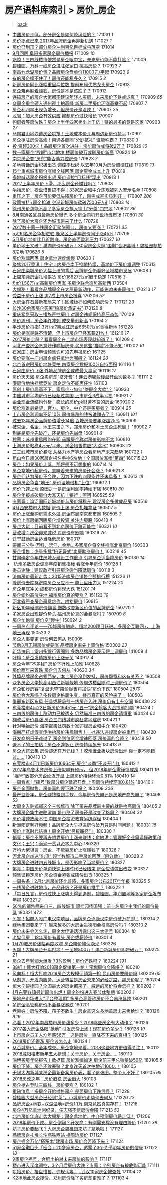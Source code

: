 [房产语料库索引](../../README.md)  > [房价_房企](房价_房企.md)
====
> [back](../README.md)

- [中国房价走低，部分房企是如何降风险的？](http://jkwz.applinzi.com/ittc/7030625271626073105.html#%E4%B8%AD%E5%9B%BD%E6%88%BF%E4%BB%B7%E8%B5%B0%E4%BD%8E%EF%BC%8C%E9%83%A8%E5%88%86%E6%88%BF%E4%BC%81%E6%98%AF%E5%A6%82%E4%BD%95%E9%99%8D%E9%A3%8E%E9%99%A9%E7%9A%84%EF%BC%9F) 171031 *1* 
- [房价拐点已来 2017年品牌房企再迎新机遇](http://jkwz.applinzi.com/ittc/7028908843743052817.html#%E6%88%BF%E4%BB%B7%E6%8B%90%E7%82%B9%E5%B7%B2%E6%9D%A5+2017%E5%B9%B4%E5%93%81%E7%89%8C%E6%88%BF%E4%BC%81%E5%86%8D%E8%BF%8E%E6%96%B0%E6%9C%BA%E9%81%87) 171027 *1* 
- [房价已到顶？部分房企冲刺百亿目标或将落空](http://jkwz.applinzi.com/ittc/7023961759155749904.html#%E6%88%BF%E4%BB%B7%E5%B7%B2%E5%88%B0%E9%A1%B6%EF%BC%9F%E9%83%A8%E5%88%86%E6%88%BF%E4%BC%81%E5%86%B2%E5%88%BA%E7%99%BE%E4%BA%BF%E7%9B%AE%E6%A0%87%E6%88%96%E5%B0%86%E8%90%BD%E7%A9%BA) 171014  
- [9月回顾 阜阳多家房企房价播报](http://jkwz.applinzi.com/ittc/7022446052492444689.html#9%E6%9C%88%E5%9B%9E%E9%A1%BE+%E9%98%9C%E9%98%B3%E5%A4%9A%E5%AE%B6%E6%88%BF%E4%BC%81%E6%88%BF%E4%BB%B7%E6%92%AD%E6%8A%A5) 171009 *10* 
- [吃惊！三四线楼市依然是房企眼中宝，未来房价能不能打脸？](http://jkwz.applinzi.com/ittc/7022389404264563729.html#%E5%90%83%E6%83%8A%EF%BC%81%E4%B8%89%E5%9B%9B%E7%BA%BF%E6%A5%BC%E5%B8%82%E4%BE%9D%E7%84%B6%E6%98%AF%E6%88%BF%E4%BC%81%E7%9C%BC%E4%B8%AD%E5%AE%9D%EF%BC%8C%E6%9C%AA%E6%9D%A5%E6%88%BF%E4%BB%B7%E8%83%BD%E4%B8%8D%E8%83%BD%E6%89%93%E8%84%B8%EF%BC%9F) 171009  
- [碧桂园、万科一线房企进驻张家口 挑高房价？](http://jkwz.applinzi.com/ittc/7016512170177856528.html#%E7%A2%A7%E6%A1%82%E5%9B%AD%E3%80%81%E4%B8%87%E7%A7%91%E4%B8%80%E7%BA%BF%E6%88%BF%E4%BC%81%E8%BF%9B%E9%A9%BB%E5%BC%A0%E5%AE%B6%E5%8F%A3+%E6%8C%91%E9%AB%98%E6%88%BF%E4%BB%B7%EF%BC%9F) 170923 *7* 
- [南昌九龙湖房价贵？品牌房企盘单价11000元/平起](http://jkwz.applinzi.com/ittc/7015349203310740497.html#%E5%8D%97%E6%98%8C%E4%B9%9D%E9%BE%99%E6%B9%96%E6%88%BF%E4%BB%B7%E8%B4%B5%EF%BC%9F%E5%93%81%E7%89%8C%E6%88%BF%E4%BC%81%E7%9B%98%E5%8D%95%E4%BB%B711000%E5%85%83%2F%E5%B9%B3%E8%B5%B7) 170920 *9* 
- [有的房企撑不住了！房价还能稳多久？](http://jkwz.applinzi.com/ittc/7013496869316199185.html#%E6%9C%89%E7%9A%84%E6%88%BF%E4%BC%81%E6%92%91%E4%B8%8D%E4%BD%8F%E4%BA%86%EF%BC%81%E6%88%BF%E4%BB%B7%E8%BF%98%E8%83%BD%E7%A8%B3%E5%A4%9A%E4%B9%85%EF%BC%9F) 170915 *2* 
- [新房房价同比涨幅重回两位数 提前布局优质龙头房企](http://jkwz.applinzi.com/ittc/7012732370837570321.html#%E6%96%B0%E6%88%BF%E6%88%BF%E4%BB%B7%E5%90%8C%E6%AF%94%E6%B6%A8%E5%B9%85%E9%87%8D%E5%9B%9E%E4%B8%A4%E4%BD%8D%E6%95%B0+%E6%8F%90%E5%89%8D%E5%B8%83%E5%B1%80%E4%BC%98%E8%B4%A8%E9%BE%99%E5%A4%B4%E6%88%BF%E4%BC%81) 170913  
- [房企难再躺着赚钱，房价是不是该跌了？](http://jkwz.applinzi.com/ittc/7012539277345555472.html#%E6%88%BF%E4%BC%81%E9%9A%BE%E5%86%8D%E8%BA%BA%E7%9D%80%E8%B5%9A%E9%92%B1%EF%BC%8C%E6%88%BF%E4%BB%B7%E6%98%AF%E4%B8%8D%E6%98%AF%E8%AF%A5%E8%B7%8C%E4%BA%86%EF%BC%9F) 170912  
- [连搞房产的房企大佬都不建议年轻人买房，未来房价下跌或成真？](http://jkwz.applinzi.com/ittc/7011233624383554576.html#%E8%BF%9E%E6%90%9E%E6%88%BF%E4%BA%A7%E7%9A%84%E6%88%BF%E4%BC%81%E5%A4%A7%E4%BD%AC%E9%83%BD%E4%B8%8D%E5%BB%BA%E8%AE%AE%E5%B9%B4%E8%BD%BB%E4%BA%BA%E4%B9%B0%E6%88%BF%EF%BC%8C%E6%9C%AA%E6%9D%A5%E6%88%BF%E4%BB%B7%E4%B8%8B%E8%B7%8C%E6%88%96%E6%88%90%E7%9C%9F%EF%BC%9F) 170909 *65* 
- [众房企重金砸入通州迎土拍高峰 新房二手房价环涨高攀不起](http://jkwz.applinzi.com/ittc/7010602252895781904.html#%E4%BC%97%E6%88%BF%E4%BC%81%E9%87%8D%E9%87%91%E7%A0%B8%E5%85%A5%E9%80%9A%E5%B7%9E%E8%BF%8E%E5%9C%9F%E6%8B%8D%E9%AB%98%E5%B3%B0+%E6%96%B0%E6%88%BF%E4%BA%8C%E6%89%8B%E6%88%BF%E4%BB%B7%E7%8E%AF%E6%B6%A8%E9%AB%98%E6%94%80%E4%B8%8D%E8%B5%B7) 170907 *7* 
- [房企利润率出现负增长，但房价还是没跌！](http://jkwz.applinzi.com/ittc/7010600080070149136.html#%E6%88%BF%E4%BC%81%E5%88%A9%E6%B6%A6%E7%8E%87%E5%87%BA%E7%8E%B0%E8%B4%9F%E5%A2%9E%E9%95%BF%EF%BC%8C%E4%BD%86%E6%88%BF%E4%BB%B7%E8%BF%98%E6%98%AF%E6%B2%A1%E8%B7%8C%EF%BC%81) 170907 *25* 
- [龙岩：加大房企有效供应 抑制房价过快增长](http://jkwz.applinzi.com/ittc/7010495682287502353.html#%E9%BE%99%E5%B2%A9%EF%BC%9A%E5%8A%A0%E5%A4%A7%E6%88%BF%E4%BC%81%E6%9C%89%E6%95%88%E4%BE%9B%E5%BA%94+%E6%8A%91%E5%88%B6%E6%88%BF%E4%BB%B7%E8%BF%87%E5%BF%AB%E5%A2%9E%E9%95%BF) 170907  
- [购房者等房价跌？房企上半年四家卖出上千亿！赚的最多的竟是这家](http://jkwz.applinzi.com/ittc/7009017533448061968.html#%E8%B4%AD%E6%88%BF%E8%80%85%E7%AD%89%E6%88%BF%E4%BB%B7%E8%B7%8C%EF%BC%9F%E6%88%BF%E4%BC%81%E4%B8%8A%E5%8D%8A%E5%B9%B4%E5%9B%9B%E5%AE%B6%E5%8D%96%E5%87%BA%E4%B8%8A%E5%8D%83%E4%BA%BF%EF%BC%81%E8%B5%9A%E7%9A%84%E6%9C%80%E5%A4%9A%E7%9A%84%E7%AB%9F%E6%98%AF%E8%BF%99%E5%AE%B6) 170903 *27* 
- [马尾君山地块遭房企哄抢！土地成本价几与周边新房价持平](http://jkwz.applinzi.com/ittc/7008369873292624912.html#%E9%A9%AC%E5%B0%BE%E5%90%9B%E5%B1%B1%E5%9C%B0%E5%9D%97%E9%81%AD%E6%88%BF%E4%BC%81%E5%93%84%E6%8A%A2%EF%BC%81%E5%9C%9F%E5%9C%B0%E6%88%90%E6%9C%AC%E4%BB%B7%E5%87%A0%E4%B8%8E%E5%91%A8%E8%BE%B9%E6%96%B0%E6%88%BF%E4%BB%B7%E6%8C%81%E5%B9%B3) 170901  
- [房企抢驻房价高涨！南通各商圈“分庭抗礼” 谁能称霸？](http://jkwz.applinzi.com/ittc/7007626502236275729.html#%E6%88%BF%E4%BC%81%E6%8A%A2%E9%A9%BB%E6%88%BF%E4%BB%B7%E9%AB%98%E6%B6%A8%EF%BC%81%E5%8D%97%E9%80%9A%E5%90%84%E5%95%86%E5%9C%88%E2%80%9C%E5%88%86%E5%BA%AD%E6%8A%97%E7%A4%BC%E2%80%9D+%E8%B0%81%E8%83%BD%E7%A7%B0%E9%9C%B8%EF%BC%9F) 170830 *3* 
- [投 资超300亿！品牌房企首次进驻！宝华房价或将破2万？](http://jkwz.applinzi.com/ittc/7007193961725445136.html#%E6%8A%95+%E8%B5%84%E8%B6%85300%E4%BA%BF%EF%BC%81%E5%93%81%E7%89%8C%E6%88%BF%E4%BC%81%E9%A6%96%E6%AC%A1%E8%BF%9B%E9%A9%BB%EF%BC%81%E5%AE%9D%E5%8D%8E%E6%88%BF%E4%BB%B7%E6%88%96%E5%B0%86%E7%A0%B42%E4%B8%87%EF%BC%9F) 170829 *10* 
- [数十家房企“觊觎”市北地块 楼面价破万或刷房价新高](http://jkwz.applinzi.com/ittc/7005403994409927697.html#%E6%95%B0%E5%8D%81%E5%AE%B6%E6%88%BF%E4%BC%81%E2%80%9C%E8%A7%8A%E8%A7%8E%E2%80%9D%E5%B8%82%E5%8C%97%E5%9C%B0%E5%9D%97+%E6%A5%BC%E9%9D%A2%E4%BB%B7%E7%A0%B4%E4%B8%87%E6%88%96%E5%88%B7%E6%88%BF%E4%BB%B7%E6%96%B0%E9%AB%98) 170824 *19* 
- [南京房企变“房东”能否助力控房价](http://jkwz.applinzi.com/ittc/7004950128862168080.html#%E5%8D%97%E4%BA%AC%E6%88%BF%E4%BC%81%E5%8F%98%E2%80%9C%E6%88%BF%E4%B8%9C%E2%80%9D%E8%83%BD%E5%90%A6%E5%8A%A9%E5%8A%9B%E6%8E%A7%E6%88%BF%E4%BB%B7) 170823 *2* 
- [多地喊话房企积极出货 调控不松绑 以去年10月为房价调控红线](http://jkwz.applinzi.com/ittc/7003576897701938193.html#%E5%A4%9A%E5%9C%B0%E5%96%8A%E8%AF%9D%E6%88%BF%E4%BC%81%E7%A7%AF%E6%9E%81%E5%87%BA%E8%B4%A7+%E8%B0%83%E6%8E%A7%E4%B8%8D%E6%9D%BE%E7%BB%91+%E4%BB%A5%E5%8E%BB%E5%B9%B410%E6%9C%88%E4%B8%BA%E6%88%BF%E4%BB%B7%E8%B0%83%E6%8E%A7%E7%BA%A2%E7%BA%BF) 170819 *13* 
- [15个重点城市房价涨幅全线回落 房企资金成本上升](http://jkwz.applinzi.com/ittc/7003408673395966993.html#15%E4%B8%AA%E9%87%8D%E7%82%B9%E5%9F%8E%E5%B8%82%E6%88%BF%E4%BB%B7%E6%B6%A8%E5%B9%85%E5%85%A8%E7%BA%BF%E5%9B%9E%E8%90%BD+%E6%88%BF%E4%BC%81%E8%B5%84%E9%87%91%E6%88%90%E6%9C%AC%E4%B8%8A%E5%8D%87) 170819  
- [多地喊话房企积极出货 房价调控“目标线”浮出](http://jkwz.applinzi.com/ittc/7003251332256105489.html#%E5%A4%9A%E5%9C%B0%E5%96%8A%E8%AF%9D%E6%88%BF%E4%BC%81%E7%A7%AF%E6%9E%81%E5%87%BA%E8%B4%A7+%E6%88%BF%E4%BB%B7%E8%B0%83%E6%8E%A7%E2%80%9C%E7%9B%AE%E6%A0%87%E7%BA%BF%E2%80%9D%E6%B5%AE%E5%87%BA) 170818 *1* 
- [2017上半年房价下滑，那么房企还赚钱吗？](http://jkwz.applinzi.com/ittc/6999483503585264657.html#2017%E4%B8%8A%E5%8D%8A%E5%B9%B4%E6%88%BF%E4%BB%B7%E4%B8%8B%E6%BB%91%EF%BC%8C%E9%82%A3%E4%B9%88%E6%88%BF%E4%BC%81%E8%BF%98%E8%B5%9A%E9%92%B1%E5%90%97%EF%BC%9F) 170808  
- [哄抬房价、捂盘惜售搞不得！33家房企和中介违规被列入警示名单](http://jkwz.applinzi.com/ittc/6999201215077155856.html#%E5%93%84%E6%8A%AC%E6%88%BF%E4%BB%B7%E3%80%81%E6%8D%82%E7%9B%98%E6%83%9C%E5%94%AE%E6%90%9E%E4%B8%8D%E5%BE%97%EF%BC%8133%E5%AE%B6%E6%88%BF%E4%BC%81%E5%92%8C%E4%B8%AD%E4%BB%8B%E8%BF%9D%E8%A7%84%E8%A2%AB%E5%88%97%E5%85%A5%E8%AD%A6%E7%A4%BA%E5%90%8D%E5%8D%95) 170808  
- [重压之下，房企可能要低头降房价了，刚需或迎实质利好！](http://jkwz.applinzi.com/ittc/6999092468350714896.html#%E9%87%8D%E5%8E%8B%E4%B9%8B%E4%B8%8B%EF%BC%8C%E6%88%BF%E4%BC%81%E5%8F%AF%E8%83%BD%E8%A6%81%E4%BD%8E%E5%A4%B4%E9%99%8D%E6%88%BF%E4%BB%B7%E4%BA%86%EF%BC%8C%E5%88%9A%E9%9C%80%E6%88%96%E8%BF%8E%E5%AE%9E%E8%B4%A8%E5%88%A9%E5%A5%BD%EF%BC%81) 170807 *206* 
- [政策扶持+房企抢滩 空港新城房价欲破7500元/㎡](http://jkwz.applinzi.com/ittc/6997678997444756496.html#%E6%94%BF%E7%AD%96%E6%89%B6%E6%8C%81%2B%E6%88%BF%E4%BC%81%E6%8A%A2%E6%BB%A9+%E7%A9%BA%E6%B8%AF%E6%96%B0%E5%9F%8E%E6%88%BF%E4%BB%B7%E6%AC%B2%E7%A0%B47500%E5%85%83%2F%E3%8E%A1) 170803 *14* 
- [徐州房价怎能不高？多家房企抢入铜山“分羹”四宗地](http://jkwz.applinzi.com/ittc/6997225669355111440.html#%E5%BE%90%E5%B7%9E%E6%88%BF%E4%BB%B7%E6%80%8E%E8%83%BD%E4%B8%8D%E9%AB%98%EF%BC%9F%E5%A4%9A%E5%AE%B6%E6%88%BF%E4%BC%81%E6%8A%A2%E5%85%A5%E9%93%9C%E5%B1%B1%E2%80%9C%E5%88%86%E7%BE%B9%E2%80%9D%E5%9B%9B%E5%AE%97%E5%9C%B0) 170802 *36* 
- [8月南通各区县最新房价曝光 多个房企伺机开盘抢滩市场](http://jkwz.applinzi.com/ittc/6996855761958093840.html#8%E6%9C%88%E5%8D%97%E9%80%9A%E5%90%84%E5%8C%BA%E5%8E%BF%E6%9C%80%E6%96%B0%E6%88%BF%E4%BB%B7%E6%9B%9D%E5%85%89+%E5%A4%9A%E4%B8%AA%E6%88%BF%E4%BC%81%E4%BC%BA%E6%9C%BA%E5%BC%80%E7%9B%98%E6%8A%A2%E6%BB%A9%E5%B8%82%E5%9C%BA) 170801 *30* 
- [除了房价大房企还为城市带来了什么](http://jkwz.applinzi.com/ittc/6994706956215125008.html#%E9%99%A4%E4%BA%86%E6%88%BF%E4%BB%B7%E5%A4%A7%E6%88%BF%E4%BC%81%E8%BF%98%E4%B8%BA%E5%9F%8E%E5%B8%82%E5%B8%A6%E6%9D%A5%E4%BA%86%E4%BB%80%E4%B9%88) 170726  
- [2017数十家一线房企汇聚张家口，房价又要涨？](http://jkwz.applinzi.com/ittc/6992660391031997457.html#2017%E6%95%B0%E5%8D%81%E5%AE%B6%E4%B8%80%E7%BA%BF%E6%88%BF%E4%BC%81%E6%B1%87%E8%81%9A%E5%BC%A0%E5%AE%B6%E5%8F%A3%EF%BC%8C%E6%88%BF%E4%BB%B7%E5%8F%88%E8%A6%81%E6%B6%A8%EF%BC%9F) 170721 *35* 
- [5大知名房企争相进驻 鹿泉区上半年房价同比涨45%](http://jkwz.applinzi.com/ittc/6987118253112296209.html#5%E5%A4%A7%E7%9F%A5%E5%90%8D%E6%88%BF%E4%BC%81%E4%BA%89%E7%9B%B8%E8%BF%9B%E9%A9%BB+%E9%B9%BF%E6%B3%89%E5%8C%BA%E4%B8%8A%E5%8D%8A%E5%B9%B4%E6%88%BF%E4%BB%B7%E5%90%8C%E6%AF%94%E6%B6%A845%25) 170706  
- [5月房价地价比几近触底，房企直面盈利压力](http://jkwz.applinzi.com/ittc/6983724762093061124.html#5%E6%9C%88%E6%88%BF%E4%BB%B7%E5%9C%B0%E4%BB%B7%E6%AF%94%E5%87%A0%E8%BF%91%E8%A7%A6%E5%BA%95%EF%BC%8C%E6%88%BF%E4%BC%81%E7%9B%B4%E9%9D%A2%E7%9B%88%E5%88%A9%E5%8E%8B%E5%8A%9B) 170627 *10* 
- [单价地王又破！巢湖房价恐破万！30家房企大肆“围剿”合肥县域！碧桂园参拍8宗地](http://jkwz.applinzi.com/ittc/6983623530447897605.html#%E5%8D%95%E4%BB%B7%E5%9C%B0%E7%8E%8B%E5%8F%88%E7%A0%B4%EF%BC%81%E5%B7%A2%E6%B9%96%E6%88%BF%E4%BB%B7%E6%81%90%E7%A0%B4%E4%B8%87%EF%BC%8130%E5%AE%B6%E6%88%BF%E4%BC%81%E5%A4%A7%E8%82%86%E2%80%9C%E5%9B%B4%E5%89%BF%E2%80%9D%E5%90%88%E8%82%A5%E5%8E%BF%E5%9F%9F%EF%BC%81%E7%A2%A7%E6%A1%82%E5%9B%AD%E5%8F%82%E6%8B%8D8%E5%AE%97%E5%9C%B0) 170626 *5* 
- [房价涨幅回落 房企拿地速度缓慢](http://jkwz.applinzi.com/ittc/6981146870158984197.html#%E6%88%BF%E4%BB%B7%E6%B6%A8%E5%B9%85%E5%9B%9E%E8%90%BD+%E6%88%BF%E4%BC%81%E6%8B%BF%E5%9C%B0%E9%80%9F%E5%BA%A6%E7%BC%93%E6%85%A2) 170620 *1* 
- [聚焦2017香港｜住宅：内房企南下抢地持续，高地价下房价难调整](http://jkwz.applinzi.com/ittc/6978725337394316293.html#%E8%81%9A%E7%84%A62017%E9%A6%99%E6%B8%AF%EF%BD%9C%E4%BD%8F%E5%AE%85%EF%BC%9A%E5%86%85%E6%88%BF%E4%BC%81%E5%8D%97%E4%B8%8B%E6%8A%A2%E5%9C%B0%E6%8C%81%E7%BB%AD%EF%BC%8C%E9%AB%98%E5%9C%B0%E4%BB%B7%E4%B8%8B%E6%88%BF%E4%BB%B7%E9%9A%BE%E8%B0%83%E6%95%B4) 170613  
- [石家庄栾城房价大幅上涨的背后 品牌房企仍看好区域楼市发展](http://jkwz.applinzi.com/ittc/6976675855760622597.html#%E7%9F%B3%E5%AE%B6%E5%BA%84%E6%A0%BE%E5%9F%8E%E6%88%BF%E4%BB%B7%E5%A4%A7%E5%B9%85%E4%B8%8A%E6%B6%A8%E7%9A%84%E8%83%8C%E5%90%8E+%E5%93%81%E7%89%8C%E6%88%BF%E4%BC%81%E4%BB%8D%E7%9C%8B%E5%A5%BD%E5%8C%BA%E5%9F%9F%E6%A5%BC%E5%B8%82%E5%8F%91%E5%B1%95) 170608 *1* 
- [上周东莞房企扎堆供货 房价16827元/㎡趋于稳定](http://jkwz.applinzi.com/ittc/6968312796302279684.html#%E4%B8%8A%E5%91%A8%E4%B8%9C%E8%8E%9E%E6%88%BF%E4%BC%81%E6%89%8E%E5%A0%86%E4%BE%9B%E8%B4%A7+%E6%88%BF%E4%BB%B716827%E5%85%83%2F%E3%8E%A1%E8%B6%8B%E4%BA%8E%E7%A8%B3%E5%AE%9A) 170516 *3* 
- [均价1.56万/㎡高新房价再涨 多房企联合造势高新西](http://jkwz.applinzi.com/ittc/6963874622717035524.html#%E5%9D%87%E4%BB%B71.56%E4%B8%87%2F%E3%8E%A1%E9%AB%98%E6%96%B0%E6%88%BF%E4%BB%B7%E5%86%8D%E6%B6%A8+%E5%A4%9A%E6%88%BF%E4%BC%81%E8%81%94%E5%90%88%E9%80%A0%E5%8A%BF%E9%AB%98%E6%96%B0%E8%A5%BF) 170504  
- [大揭秘！看看各品牌房企在太原最新动作，可能影响未来房价！](http://jkwz.applinzi.com/ittc/6934053788888597509.html#%E5%A4%A7%E6%8F%AD%E7%A7%98%EF%BC%81%E7%9C%8B%E7%9C%8B%E5%90%84%E5%93%81%E7%89%8C%E6%88%BF%E4%BC%81%E5%9C%A8%E5%A4%AA%E5%8E%9F%E6%9C%80%E6%96%B0%E5%8A%A8%E4%BD%9C%EF%BC%8C%E5%8F%AF%E8%83%BD%E5%BD%B1%E5%93%8D%E6%9C%AA%E6%9D%A5%E6%88%BF%E4%BB%B7%EF%BC%81) 170213 *17* 
- [受益于房价上涨 逾7成上市房企报喜](http://jkwz.applinzi.com/ittc/6931325598592140293.html#%E5%8F%97%E7%9B%8A%E4%BA%8E%E6%88%BF%E4%BB%B7%E4%B8%8A%E6%B6%A8+%E9%80%BE7%E6%88%90%E4%B8%8A%E5%B8%82%E6%88%BF%E4%BC%81%E6%8A%A5%E5%96%9C) 170206 *52* 
- [大房企在石最新布局来了！区域标杆如何影响房价？](http://jkwz.applinzi.com/ittc/6925544983506715653.html#%E5%A4%A7%E6%88%BF%E4%BC%81%E5%9C%A8%E7%9F%B3%E6%9C%80%E6%96%B0%E5%B8%83%E5%B1%80%E6%9D%A5%E4%BA%86%EF%BC%81%E5%8C%BA%E5%9F%9F%E6%A0%87%E6%9D%86%E5%A6%82%E4%BD%95%E5%BD%B1%E5%93%8D%E6%88%BF%E4%BB%B7%EF%BC%9F) 170121 *23* 
- [长沙30余家房企签署“稳房价承诺书”](http://jkwz.applinzi.com/ittc/6925147933661201412.html#%E9%95%BF%E6%B2%9930%E4%BD%99%E5%AE%B6%E6%88%BF%E4%BC%81%E7%AD%BE%E7%BD%B2%E2%80%9C%E7%A8%B3%E6%88%BF%E4%BB%B7%E6%89%BF%E8%AF%BA%E4%B9%A6%E2%80%9D) 170120 *8* 
- [重庆紧急采取三措施严控房价 对房企违规保持高压态势](http://jkwz.applinzi.com/ittc/6920955039140283397.html#%E9%87%8D%E5%BA%86%E7%B4%A7%E6%80%A5%E9%87%87%E5%8F%96%E4%B8%89%E6%8E%AA%E6%96%BD%E4%B8%A5%E6%8E%A7%E6%88%BF%E4%BB%B7+%E5%AF%B9%E6%88%BF%E4%BC%81%E8%BF%9D%E8%A7%84%E4%BF%9D%E6%8C%81%E9%AB%98%E5%8E%8B%E6%80%81%E5%8A%BF) 170109  
- [房价周刊，房企年终冲刺 成交量创新高](http://jkwz.applinzi.com/ittc/6919208523937612805.html#%E6%88%BF%E4%BB%B7%E5%91%A8%E5%88%8A%EF%BC%8C%E6%88%BF%E4%BC%81%E5%B9%B4%E7%BB%88%E5%86%B2%E5%88%BA+%E6%88%90%E4%BA%A4%E9%87%8F%E5%88%9B%E6%96%B0%E9%AB%98) 170104 *2* 
- [平沙房价将指1.3万/㎡?黑龙江房企6650元/㎡竞得新地](http://jkwz.applinzi.com/ittc/6916685063269123077.html#%E5%B9%B3%E6%B2%99%E6%88%BF%E4%BB%B7%E5%B0%86%E6%8C%871.3%E4%B8%87%2F%E3%8E%A1%3F%E9%BB%91%E9%BE%99%E6%B1%9F%E6%88%BF%E4%BC%816650%E5%85%83%2F%E3%8E%A1%E7%AB%9E%E5%BE%97%E6%96%B0%E5%9C%B0) 161228  
- [房价是涨是跌不清楚，但上市房企已经涨薪21%！](http://jkwz.applinzi.com/ittc/6912168712596882437.html#%E6%88%BF%E4%BB%B7%E6%98%AF%E6%B6%A8%E6%98%AF%E8%B7%8C%E4%B8%8D%E6%B8%85%E6%A5%9A%EF%BC%8C%E4%BD%86%E4%B8%8A%E5%B8%82%E6%88%BF%E4%BC%81%E5%B7%B2%E7%BB%8F%E6%B6%A8%E8%96%AA21%25%EF%BC%81) 161216 *17* 
- [2017房价会降？看看房企在土地市场表现就知道了！](http://jkwz.applinzi.com/ittc/6909659563501814789.html#2017%E6%88%BF%E4%BB%B7%E4%BC%9A%E9%99%8D%EF%BC%9F%E7%9C%8B%E7%9C%8B%E6%88%BF%E4%BC%81%E5%9C%A8%E5%9C%9F%E5%9C%B0%E5%B8%82%E5%9C%BA%E8%A1%A8%E7%8E%B0%E5%B0%B1%E7%9F%A5%E9%81%93%E4%BA%86%EF%BC%81) 161209 *4* 
- [河北严查房企恶意炒作哄抬房价 买房这些“猫腻”不能不知](http://jkwz.applinzi.com/ittc/6907095692131959813.html#%E6%B2%B3%E5%8C%97%E4%B8%A5%E6%9F%A5%E6%88%BF%E4%BC%81%E6%81%B6%E6%84%8F%E7%82%92%E4%BD%9C%E5%93%84%E6%8A%AC%E6%88%BF%E4%BB%B7+%E4%B9%B0%E6%88%BF%E8%BF%99%E4%BA%9B%E2%80%9C%E7%8C%AB%E8%85%BB%E2%80%9D%E4%B8%8D%E8%83%BD%E4%B8%8D%E7%9F%A5) 161202 *10* 
- [石家庄：房企申请预售许可须先申报房价](http://jkwz.applinzi.com/ittc/6904504132655645700.html#%E7%9F%B3%E5%AE%B6%E5%BA%84%EF%BC%9A%E6%88%BF%E4%BC%81%E7%94%B3%E8%AF%B7%E9%A2%84%E5%94%AE%E8%AE%B8%E5%8F%AF%E9%A1%BB%E5%85%88%E7%94%B3%E6%8A%A5%E6%88%BF%E4%BB%B7) 161125  
- [房价要涨—广州房企疯狂拿地为哪般？](http://jkwz.applinzi.com/ittc/6904012632016569348.html#%E6%88%BF%E4%BB%B7%E8%A6%81%E6%B6%A8%E2%80%94%E5%B9%BF%E5%B7%9E%E6%88%BF%E4%BC%81%E7%96%AF%E7%8B%82%E6%8B%BF%E5%9C%B0%E4%B8%BA%E5%93%AA%E8%88%AC%EF%BC%9F) 161124 *20* 
- [北京首宗限房价地块竞拍 四家房企投报100%自持面积](http://jkwz.applinzi.com/ittc/6901134145987544068.html#%E5%8C%97%E4%BA%AC%E9%A6%96%E5%AE%97%E9%99%90%E6%88%BF%E4%BB%B7%E5%9C%B0%E5%9D%97%E7%AB%9E%E6%8B%8D+%E5%9B%9B%E5%AE%B6%E6%88%BF%E4%BC%81%E6%8A%95%E6%8A%A5100%25%E8%87%AA%E6%8C%81%E9%9D%A2%E7%A7%AF) 161116 *1* 
- [石家庄房价飞涨 外地品牌房企或成最大赢家](http://jkwz.applinzi.com/ittc/6900882291462505476.html#%E7%9F%B3%E5%AE%B6%E5%BA%84%E6%88%BF%E4%BB%B7%E9%A3%9E%E6%B6%A8+%E5%A4%96%E5%9C%B0%E5%93%81%E7%89%8C%E6%88%BF%E4%BC%81%E6%88%96%E6%88%90%E6%9C%80%E5%A4%A7%E8%B5%A2%E5%AE%B6) 161116 *17* 
- [房价天天涨 房企卖房却“挤牙膏”！连云港哪些楼盘开盘次数多？](http://jkwz.applinzi.com/ittc/6899198920860632069.html#%E6%88%BF%E4%BB%B7%E5%A4%A9%E5%A4%A9%E6%B6%A8+%E6%88%BF%E4%BC%81%E5%8D%96%E6%88%BF%E5%8D%B4%E2%80%9C%E6%8C%A4%E7%89%99%E8%86%8F%E2%80%9D%EF%BC%81%E8%BF%9E%E4%BA%91%E6%B8%AF%E5%93%AA%E4%BA%9B%E6%A5%BC%E7%9B%98%E5%BC%80%E7%9B%98%E6%AC%A1%E6%95%B0%E5%A4%9A%EF%BC%9F) 161111 *2* 
- [限房价地块挂牌竞价 房企定价不能再任性](http://jkwz.applinzi.com/ittc/6896364923650573316.html#%E9%99%90%E6%88%BF%E4%BB%B7%E5%9C%B0%E5%9D%97%E6%8C%82%E7%89%8C%E7%AB%9E%E4%BB%B7+%E6%88%BF%E4%BC%81%E5%AE%9A%E4%BB%B7%E4%B8%8D%E8%83%BD%E5%86%8D%E4%BB%BB%E6%80%A7) 161103  
- [原创丨房价居高不下，家居企业如何“傍房企大款”？](http://jkwz.applinzi.com/ittc/6883607746439545861.html#%E5%8E%9F%E5%88%9B%E4%B8%A8%E6%88%BF%E4%BB%B7%E5%B1%85%E9%AB%98%E4%B8%8D%E4%B8%8B%EF%BC%8C%E5%AE%B6%E5%B1%85%E4%BC%81%E4%B8%9A%E5%A6%82%E4%BD%95%E2%80%9C%E5%82%8D%E6%88%BF%E4%BC%81%E5%A4%A7%E6%AC%BE%E2%80%9D%EF%BC%9F) 160930  
- [中国城市平均房价已经超过美国 上市房企3成半亏损](http://jkwz.applinzi.com/ittc/6880373884544615429.html#%E4%B8%AD%E5%9B%BD%E5%9F%8E%E5%B8%82%E5%B9%B3%E5%9D%87%E6%88%BF%E4%BB%B7%E5%B7%B2%E7%BB%8F%E8%B6%85%E8%BF%87%E7%BE%8E%E5%9B%BD+%E4%B8%8A%E5%B8%82%E6%88%BF%E4%BC%813%E6%88%90%E5%8D%8A%E4%BA%8F%E6%8D%9F) 160921 *7* 
- [企业现金流结构分析：疯长的房价pk财务不良的房企](http://jkwz.applinzi.com/ittc/6880016654305592325.html#%E4%BC%81%E4%B8%9A%E7%8E%B0%E9%87%91%E6%B5%81%E7%BB%93%E6%9E%84%E5%88%86%E6%9E%90%EF%BC%9A%E7%96%AF%E9%95%BF%E7%9A%84%E6%88%BF%E4%BB%B7pk%E8%B4%A2%E5%8A%A1%E4%B8%8D%E8%89%AF%E7%9A%84%E6%88%BF%E4%BC%81) 160920 *2* 
- [房价涨谁最希望，官方、房企、中介还是买房者？](http://jkwz.applinzi.com/ittc/6877683946233529349.html#%E6%88%BF%E4%BB%B7%E6%B6%A8%E8%B0%81%E6%9C%80%E5%B8%8C%E6%9C%9B%EF%BC%8C%E5%AE%98%E6%96%B9%E3%80%81%E6%88%BF%E4%BC%81%E3%80%81%E4%B8%AD%E4%BB%8B%E8%BF%98%E6%98%AF%E4%B9%B0%E6%88%BF%E8%80%85%EF%BC%9F) 160914 *25* 
- [上市房企利润率不足10% 房价暴涨的钱被谁赚去了？](http://jkwz.applinzi.com/ittc/6876732271117206532.html#%E4%B8%8A%E5%B8%82%E6%88%BF%E4%BC%81%E5%88%A9%E6%B6%A6%E7%8E%87%E4%B8%8D%E8%B6%B310%25+%E6%88%BF%E4%BB%B7%E6%9A%B4%E6%B6%A8%E7%9A%84%E9%92%B1%E8%A2%AB%E8%B0%81%E8%B5%9A%E5%8E%BB%E4%BA%86%EF%BC%9F) 160911 *101* 
- [过去13年房企品牌价值增长14倍 百城房价要年涨超25%](http://jkwz.applinzi.com/ittc/6875788382298440708.html#%E8%BF%87%E5%8E%BB13%E5%B9%B4%E6%88%BF%E4%BC%81%E5%93%81%E7%89%8C%E4%BB%B7%E5%80%BC%E5%A2%9E%E9%95%BF14%E5%80%8D+%E7%99%BE%E5%9F%8E%E6%88%BF%E4%BB%B7%E8%A6%81%E5%B9%B4%E6%B6%A8%E8%B6%8525%25) 160909  
- [被央企、名企、地王夹击之下，郑州房价和本土房企生死局！](http://jkwz.applinzi.com/ittc/6873259105971602437.html#%E8%A2%AB%E5%A4%AE%E4%BC%81%E3%80%81%E5%90%8D%E4%BC%81%E3%80%81%E5%9C%B0%E7%8E%8B%E5%A4%B9%E5%87%BB%E4%B9%8B%E4%B8%8B%EF%BC%8C%E9%83%91%E5%B7%9E%E6%88%BF%E4%BB%B7%E5%92%8C%E6%9C%AC%E5%9C%9F%E6%88%BF%E4%BC%81%E7%94%9F%E6%AD%BB%E5%B1%80%EF%BC%81) 160902 *7* 
- [到底是房企先破产，还是房价先崩盘](http://jkwz.applinzi.com/ittc/6872940909343278085.html#%E5%88%B0%E5%BA%95%E6%98%AF%E6%88%BF%E4%BC%81%E5%85%88%E7%A0%B4%E4%BA%A7%EF%BC%8C%E8%BF%98%E6%98%AF%E6%88%BF%E4%BB%B7%E5%85%88%E5%B4%A9%E7%9B%98) 160901 *6* 
- [独家：苏州重启限购在即 品牌房企称对房价影响不大](http://jkwz.applinzi.com/ittc/6864688381203842053.html#%E7%8B%AC%E5%AE%B6%EF%BC%9A%E8%8B%8F%E5%B7%9E%E9%87%8D%E5%90%AF%E9%99%90%E8%B4%AD%E5%9C%A8%E5%8D%B3+%E5%93%81%E7%89%8C%E6%88%BF%E4%BC%81%E7%A7%B0%E5%AF%B9%E6%88%BF%E4%BB%B7%E5%BD%B1%E5%93%8D%E4%B8%8D%E5%A4%A7) 160810  
- [上海房价站稳4万元/平米，房企惜售供应“大跳水”](http://jkwz.applinzi.com/ittc/6864048518502810628.html#%E4%B8%8A%E6%B5%B7%E6%88%BF%E4%BB%B7%E7%AB%99%E7%A8%B34%E4%B8%87%E5%85%83%2F%E5%B9%B3%E7%B1%B3%EF%BC%8C%E6%88%BF%E4%BC%81%E6%83%9C%E5%94%AE%E4%BE%9B%E5%BA%94%E2%80%9C%E5%A4%A7%E8%B7%B3%E6%B0%B4%E2%80%9D) 160808 *22* 
- [二三线城市房价暴涨 从格力地产等房企看房地产未来趋势](http://jkwz.applinzi.com/ittc/6857735491927147524.html#%E4%BA%8C%E4%B8%89%E7%BA%BF%E5%9F%8E%E5%B8%82%E6%88%BF%E4%BB%B7%E6%9A%B4%E6%B6%A8+%E4%BB%8E%E6%A0%BC%E5%8A%9B%E5%9C%B0%E4%BA%A7%E7%AD%89%E6%88%BF%E4%BC%81%E7%9C%8B%E6%88%BF%E5%9C%B0%E4%BA%A7%E6%9C%AA%E6%9D%A5%E8%B6%8B%E5%8A%BF) 160722 *1* 
- [昆山今日超30家房企报名争抢6块地！全国房价涨幅“第四”](http://jkwz.applinzi.com/ittc/6855015681787167749.html#%E6%98%86%E5%B1%B1%E4%BB%8A%E6%97%A5%E8%B6%8530%E5%AE%B6%E6%88%BF%E4%BC%81%E6%8A%A5%E5%90%8D%E4%BA%89%E6%8A%A26%E5%9D%97%E5%9C%B0%EF%BC%81%E5%85%A8%E5%9B%BD%E6%88%BF%E4%BB%B7%E6%B6%A8%E5%B9%85%E2%80%9C%E7%AC%AC%E5%9B%9B%E2%80%9D) 160715 *23* 
- [房企：如果房价走低，那将是不可想象的](http://jkwz.applinzi.com/ittc/6854697186373403652.html#%E6%88%BF%E4%BC%81%EF%BC%9A%E5%A6%82%E6%9E%9C%E6%88%BF%E4%BB%B7%E8%B5%B0%E4%BD%8E%EF%BC%8C%E9%82%A3%E5%B0%86%E6%98%AF%E4%B8%8D%E5%8F%AF%E6%83%B3%E8%B1%A1%E7%9A%84) 160714 *14* 
- [房企拿地价超房价，意味着未来的房价还会涨？](http://jkwz.applinzi.com/ittc/6846099226140083205.html#%E6%88%BF%E4%BC%81%E6%8B%BF%E5%9C%B0%E4%BB%B7%E8%B6%85%E6%88%BF%E4%BB%B7%EF%BC%8C%E6%84%8F%E5%91%B3%E7%9D%80%E6%9C%AA%E6%9D%A5%E7%9A%84%E6%88%BF%E4%BB%B7%E8%BF%98%E4%BC%9A%E6%B6%A8%EF%BC%9F) 160621 *3* 
- [房企们认为房价不会跌，因为下跌的四项条件还未具备！](http://jkwz.applinzi.com/ittc/6843216787302515716.html#%E6%88%BF%E4%BC%81%E4%BB%AC%E8%AE%A4%E4%B8%BA%E6%88%BF%E4%BB%B7%E4%B8%8D%E4%BC%9A%E8%B7%8C%EF%BC%8C%E5%9B%A0%E4%B8%BA%E4%B8%8B%E8%B7%8C%E7%9A%84%E5%9B%9B%E9%A1%B9%E6%9D%A1%E4%BB%B6%E8%BF%98%E6%9C%AA%E5%85%B7%E5%A4%87%EF%BC%81) 160613 *18* 
- [品牌房企争当“地王” 房价洼地借机“上位”](http://jkwz.applinzi.com/ittc/6842852514554446852.html#%E5%93%81%E7%89%8C%E6%88%BF%E4%BC%81%E4%BA%89%E5%BD%93%E2%80%9C%E5%9C%B0%E7%8E%8B%E2%80%9D+%E6%88%BF%E4%BB%B7%E6%B4%BC%E5%9C%B0%E5%80%9F%E6%9C%BA%E2%80%9C%E4%B8%8A%E4%BD%8D%E2%80%9D) 160612 *1* 
- [房价飞速上涨 原因之一是房企利润率持续下降](http://jkwz.applinzi.com/ittc/6841899697169761284.html#%E6%88%BF%E4%BB%B7%E9%A3%9E%E9%80%9F%E4%B8%8A%E6%B6%A8+%E5%8E%9F%E5%9B%A0%E4%B9%8B%E4%B8%80%E6%98%AF%E6%88%BF%E4%BC%81%E5%88%A9%E6%B6%A6%E7%8E%87%E6%8C%81%E7%BB%AD%E4%B8%8B%E9%99%8D) 160610 *30* 
- [房企年报点破房价大涨天机！银行：呵呵](http://jkwz.applinzi.com/ittc/6836159213264700420.html#%E6%88%BF%E4%BC%81%E5%B9%B4%E6%8A%A5%E7%82%B9%E7%A0%B4%E6%88%BF%E4%BB%B7%E5%A4%A7%E6%B6%A8%E5%A4%A9%E6%9C%BA%EF%BC%81%E9%93%B6%E8%A1%8C%EF%BC%9A%E5%91%B5%E5%91%B5) 160525 *59* 
- [专家篇：滨河国际新城地价与房价将稳升 建议房企多做成品房](http://jkwz.applinzi.com/ittc/6832773209170379781.html#%E4%B8%93%E5%AE%B6%E7%AF%87%EF%BC%9A%E6%BB%A8%E6%B2%B3%E5%9B%BD%E9%99%85%E6%96%B0%E5%9F%8E%E5%9C%B0%E4%BB%B7%E4%B8%8E%E6%88%BF%E4%BB%B7%E5%B0%86%E7%A8%B3%E5%8D%87+%E5%BB%BA%E8%AE%AE%E6%88%BF%E4%BC%81%E5%A4%9A%E5%81%9A%E6%88%90%E5%93%81%E6%88%BF) 160516  
- [4月西安楼市大数据|房价上涨 房企扎堆拿证](http://jkwz.applinzi.com/ittc/6829611124945060868.html#4%E6%9C%88%E8%A5%BF%E5%AE%89%E6%A5%BC%E5%B8%82%E5%A4%A7%E6%95%B0%E6%8D%AE%7C%E6%88%BF%E4%BB%B7%E4%B8%8A%E6%B6%A8+%E6%88%BF%E4%BC%81%E6%89%8E%E5%A0%86%E6%8B%BF%E8%AF%81) 160507 *5* 
- [房价上涨至购房需求外溢 房企布局南京都市圈](http://jkwz.applinzi.com/ittc/6828692706725200900.html#%E6%88%BF%E4%BB%B7%E4%B8%8A%E6%B6%A8%E8%87%B3%E8%B4%AD%E6%88%BF%E9%9C%80%E6%B1%82%E5%A4%96%E6%BA%A2+%E6%88%BF%E4%BC%81%E5%B8%83%E5%B1%80%E5%8D%97%E4%BA%AC%E9%83%BD%E5%B8%82%E5%9C%88) 160505 *3* 
- [房价上涨房销回暖房企增投资 关注内房股](http://jkwz.applinzi.com/ittc/6822374852019094533.html#%E6%88%BF%E4%BB%B7%E4%B8%8A%E6%B6%A8%E6%88%BF%E9%94%80%E5%9B%9E%E6%9A%96%E6%88%BF%E4%BC%81%E5%A2%9E%E6%8A%95%E8%B5%84+%E5%85%B3%E6%B3%A8%E5%86%85%E6%88%BF%E8%82%A1) 160418 *4* 
- [房企大佬：目前看不到北京房价下跌可能性](http://jkwz.applinzi.com/ittc/6811876965518672900.html#%E6%88%BF%E4%BC%81%E5%A4%A7%E4%BD%AC%EF%BC%9A%E7%9B%AE%E5%89%8D%E7%9C%8B%E4%B8%8D%E5%88%B0%E5%8C%97%E4%BA%AC%E6%88%BF%E4%BB%B7%E4%B8%8B%E8%B7%8C%E5%8F%AF%E8%83%BD%E6%80%A7) 160321 *10* 
- [营改增：房企迎来减税 对房价有影响](http://jkwz.applinzi.com/ittc/6811278103821157381.html#%E8%90%A5%E6%94%B9%E5%A2%9E%EF%BC%9A%E6%88%BF%E4%BC%81%E8%BF%8E%E6%9D%A5%E5%87%8F%E7%A8%8E+%E5%AF%B9%E6%88%BF%E4%BB%B7%E6%9C%89%E5%BD%B1%E5%93%8D) 160319 *76* 
- [辽宁鼓励房企适当降低房价](http://jkwz.applinzi.com/ittc/6810564051750880261.html#%E8%BE%BD%E5%AE%81%E9%BC%93%E5%8A%B1%E6%88%BF%E4%BC%81%E9%80%82%E5%BD%93%E9%99%8D%E4%BD%8E%E6%88%BF%E4%BB%B7) 160317  
- [要闻三分钟|万科、远洋、金地...多家房企将全线推涨北京房价](http://jkwz.applinzi.com/ittc/6805096276639089669.html#%E8%A6%81%E9%97%BB%E4%B8%89%E5%88%86%E9%92%9F%7C%E4%B8%87%E7%A7%91%E3%80%81%E8%BF%9C%E6%B4%8B%E3%80%81%E9%87%91%E5%9C%B0...%E5%A4%9A%E5%AE%B6%E6%88%BF%E4%BC%81%E5%B0%86%E5%85%A8%E7%BA%BF%E6%8E%A8%E6%B6%A8%E5%8C%97%E4%BA%AC%E6%88%BF%E4%BB%B7) 160303  
- [房企惜售：少量多批“挤牙膏式”卖房助涨房价！](http://jkwz.applinzi.com/ittc/6800207972298916868.html#%E6%88%BF%E4%BC%81%E6%83%9C%E5%94%AE%EF%BC%9A%E5%B0%91%E9%87%8F%E5%A4%9A%E6%89%B9%E2%80%9C%E6%8C%A4%E7%89%99%E8%86%8F%E5%BC%8F%E2%80%9D%E5%8D%96%E6%88%BF%E5%8A%A9%E6%B6%A8%E6%88%BF%E4%BB%B7%EF%BC%81) 160218 *45* 
- [甘肃确定今年住房城乡建设工作重点 引导房企适当降房价](http://jkwz.applinzi.com/ittc/6793061570624095237.html#%E7%94%98%E8%82%83%E7%A1%AE%E5%AE%9A%E4%BB%8A%E5%B9%B4%E4%BD%8F%E6%88%BF%E5%9F%8E%E4%B9%A1%E5%BB%BA%E8%AE%BE%E5%B7%A5%E4%BD%9C%E9%87%8D%E7%82%B9+%E5%BC%95%E5%AF%BC%E6%88%BF%E4%BC%81%E9%80%82%E5%BD%93%E9%99%8D%E6%88%BF%E4%BB%B7) 160130 *14* 
- [·杭州多数房企调高年度销售指标 看涨今年房价](http://jkwz.applinzi.com/ittc/6792294572390614020.html#%C2%B7%E6%9D%AD%E5%B7%9E%E5%A4%9A%E6%95%B0%E6%88%BF%E4%BC%81%E8%B0%83%E9%AB%98%E5%B9%B4%E5%BA%A6%E9%94%80%E5%94%AE%E6%8C%87%E6%A0%87+%E7%9C%8B%E6%B6%A8%E4%BB%8A%E5%B9%B4%E6%88%BF%E4%BB%B7) 160128 *1* 
- [委员谢静：建议政府引导房企适当降低房价](http://jkwz.applinzi.com/ittc/6788753530676577285.html#%E5%A7%94%E5%91%98%E8%B0%A2%E9%9D%99%EF%BC%9A%E5%BB%BA%E8%AE%AE%E6%94%BF%E5%BA%9C%E5%BC%95%E5%AF%BC%E6%88%BF%E4%BC%81%E9%80%82%E5%BD%93%E9%99%8D%E4%BD%8E%E6%88%BF%E4%BB%B7) 160118 *3* 
- [济南房价最新走势：2015济南房企销售金额排行榜](http://jkwz.applinzi.com/ittc/6779872916539966468.html#%E6%B5%8E%E5%8D%97%E6%88%BF%E4%BB%B7%E6%9C%80%E6%96%B0%E8%B5%B0%E5%8A%BF%EF%BC%9A2015%E6%B5%8E%E5%8D%97%E6%88%BF%E4%BC%81%E9%94%80%E5%94%AE%E9%87%91%E9%A2%9D%E6%8E%92%E8%A1%8C%E6%A6%9C) 151226 *11* 
- [降房价去库存济南房企反应不一 商业盘压力大](http://jkwz.applinzi.com/ittc/6779385039397848069.html#%E9%99%8D%E6%88%BF%E4%BB%B7%E5%8E%BB%E5%BA%93%E5%AD%98%E6%B5%8E%E5%8D%97%E6%88%BF%E4%BC%81%E5%8F%8D%E5%BA%94%E4%B8%8D%E4%B8%80+%E5%95%86%E4%B8%9A%E7%9B%98%E5%8E%8B%E5%8A%9B%E5%A4%A7) 151224 *20* 
- [房企年底冲关  成都房价将现大跌](http://jkwz.applinzi.com/ittc/6770771279812756484.html#%E6%88%BF%E4%BC%81%E5%B9%B4%E5%BA%95%E5%86%B2%E5%85%B3++%E6%88%90%E9%83%BD%E6%88%BF%E4%BB%B7%E5%B0%86%E7%8E%B0%E5%A4%A7%E8%B7%8C) 151201 *14* 
- [房企纷纷高价夺地 福州房价真的要涨？](http://jkwz.applinzi.com/ittc/6767898226179179525.html#%E6%88%BF%E4%BC%81%E7%BA%B7%E7%BA%B7%E9%AB%98%E4%BB%B7%E5%A4%BA%E5%9C%B0+%E7%A6%8F%E5%B7%9E%E6%88%BF%E4%BB%B7%E7%9C%9F%E7%9A%84%E8%A6%81%E6%B6%A8%EF%BC%9F) 151123 *19* 
- [河北省严查房企恶意炒作、哄抬房价](http://jkwz.applinzi.com/ittc/6742209742970471429.html#%E6%B2%B3%E5%8C%97%E7%9C%81%E4%B8%A5%E6%9F%A5%E6%88%BF%E4%BC%81%E6%81%B6%E6%84%8F%E7%82%92%E4%BD%9C%E3%80%81%E5%93%84%E6%8A%AC%E6%88%BF%E4%BB%B7) 150915  
- [新区10年砥砺房价翻番 细数改变新区价值的品牌房企](http://jkwz.applinzi.com/ittc/547650615110145563.html#%E6%96%B0%E5%8C%BA10%E5%B9%B4%E7%A0%A5%E7%A0%BA%E6%88%BF%E4%BB%B7%E7%BF%BB%E7%95%AA+%E7%BB%86%E6%95%B0%E6%94%B9%E5%8F%98%E6%96%B0%E5%8C%BA%E4%BB%B7%E5%80%BC%E7%9A%84%E5%93%81%E7%89%8C%E6%88%BF%E4%BC%81) 150720 *1* 
- [多家房企出现提价势头 福州房价真的会暴涨吗？](http://jkwz.applinzi.com/ittc/547650611428290054.html#%E5%A4%9A%E5%AE%B6%E6%88%BF%E4%BC%81%E5%87%BA%E7%8E%B0%E6%8F%90%E4%BB%B7%E5%8A%BF%E5%A4%B4+%E7%A6%8F%E5%B7%9E%E6%88%BF%E4%BB%B7%E7%9C%9F%E7%9A%84%E4%BC%9A%E6%9A%B4%E6%B6%A8%E5%90%97%EF%BC%9F) 150709 *8* 
- [房企忙跑量 房价变“慢牛”](http://jkwz.applinzi.com/ittc/547650611420578365.html#%E6%88%BF%E4%BC%81%E5%BF%99%E8%B7%91%E9%87%8F+%E6%88%BF%E4%BB%B7%E5%8F%98%E2%80%9C%E6%85%A2%E7%89%9B%E2%80%9D) 150624 *2* 
- [一周热点评论——70城房价触底、恒地200项目跃进、多房企互联网+、上海地王再现](http://jkwz.applinzi.com/ittc/547650611415940330.html#%E4%B8%80%E5%91%A8%E7%83%AD%E7%82%B9%E8%AF%84%E8%AE%BA%E2%80%94%E2%80%9470%E5%9F%8E%E6%88%BF%E4%BB%B7%E8%A7%A6%E5%BA%95%E3%80%81%E6%81%92%E5%9C%B0200%E9%A1%B9%E7%9B%AE%E8%B7%83%E8%BF%9B%E3%80%81%E5%A4%9A%E6%88%BF%E4%BC%81%E4%BA%92%E8%81%94%E7%BD%91%2B%E3%80%81%E4%B8%8A%E6%B5%B7%E5%9C%B0%E7%8E%8B%E5%86%8D%E7%8E%B0) 150523 *2* 
- [房企人事变更 房价何去何从](http://jkwz.applinzi.com/ittc/547650611394504128.html#%E6%88%BF%E4%BC%81%E4%BA%BA%E4%BA%8B%E5%8F%98%E6%9B%B4+%E6%88%BF%E4%BB%B7%E4%BD%95%E5%8E%BB%E4%BD%95%E4%BB%8E) 150305  
- [节后3月无锡房价或要涨 品牌房企率先上调价格](http://jkwz.applinzi.com/ittc/547650611391756885.html#%E8%8A%82%E5%90%8E3%E6%9C%88%E6%97%A0%E9%94%A1%E6%88%BF%E4%BB%B7%E6%88%96%E8%A6%81%E6%B6%A8+%E5%93%81%E7%89%8C%E6%88%BF%E4%BC%81%E7%8E%87%E5%85%88%E4%B8%8A%E8%B0%83%E4%BB%B7%E6%A0%BC) 150302 *23* 
- [新华快讯：常州多银行等细则 多数品牌房企表示将上调房价](http://jkwz.applinzi.com/ittc/547650611375036115.html#%E6%96%B0%E5%8D%8E%E5%BF%AB%E8%AE%AF%EF%BC%9A%E5%B8%B8%E5%B7%9E%E5%A4%9A%E9%93%B6%E8%A1%8C%E7%AD%89%E7%BB%86%E5%88%99+%E5%A4%9A%E6%95%B0%E5%93%81%E7%89%8C%E6%88%BF%E4%BC%81%E8%A1%A8%E7%A4%BA%E5%B0%86%E4%B8%8A%E8%B0%83%E6%88%BF%E4%BB%B7) 141009 *4* 
- [叶檀：房企发债跟房价上涨无关](http://jkwz.applinzi.com/ittc/547650611373791967.html#%E5%8F%B6%E6%AA%80%EF%BC%9A%E6%88%BF%E4%BC%81%E5%8F%91%E5%80%BA%E8%B7%9F%E6%88%BF%E4%BB%B7%E4%B8%8A%E6%B6%A8%E6%97%A0%E5%85%B3) 140917 *4* 
- [房企今年“不差钱” 房价下行难上加难](http://jkwz.applinzi.com/ittc/547650611372886423.html#%E6%88%BF%E4%BC%81%E4%BB%8A%E5%B9%B4%E2%80%9C%E4%B8%8D%E5%B7%AE%E9%92%B1%E2%80%9D+%E6%88%BF%E4%BB%B7%E4%B8%8B%E8%A1%8C%E9%9A%BE%E4%B8%8A%E5%8A%A0%E9%9A%BE) 140828  
- [房价两年来首跌 房企何去何从](http://jkwz.applinzi.com/ittc/547650611367091774.html#%E6%88%BF%E4%BB%B7%E4%B8%A4%E5%B9%B4%E6%9D%A5%E9%A6%96%E8%B7%8C+%E6%88%BF%E4%BC%81%E4%BD%95%E5%8E%BB%E4%BD%95%E4%BB%8E) 140620 *34* 
- [外埠品牌房企占领西安，本土房企冷到发抖，房价翻番和这有关系？](http://jkwz.applinzi.com/ittc/7100671054827750410.html#%E5%A4%96%E5%9F%A0%E5%93%81%E7%89%8C%E6%88%BF%E4%BC%81%E5%8D%A0%E9%A2%86%E8%A5%BF%E5%AE%89%EF%BC%8C%E6%9C%AC%E5%9C%9F%E6%88%BF%E4%BC%81%E5%86%B7%E5%88%B0%E5%8F%91%E6%8A%96%EF%BC%8C%E6%88%BF%E4%BB%B7%E7%BF%BB%E7%95%AA%E5%92%8C%E8%BF%99%E6%9C%89%E5%85%B3%E7%B3%BB%EF%BC%9F) 180508  
- [众多房企大佬抢高明西江新城靓地 传周边楼盘随时上调房价？](http://jkwz.applinzi.com/ittc/7099310191814378512.html#%E4%BC%97%E5%A4%9A%E6%88%BF%E4%BC%81%E5%A4%A7%E4%BD%AC%E6%8A%A2%E9%AB%98%E6%98%8E%E8%A5%BF%E6%B1%9F%E6%96%B0%E5%9F%8E%E9%9D%93%E5%9C%B0+%E4%BC%A0%E5%91%A8%E8%BE%B9%E6%A5%BC%E7%9B%98%E9%9A%8F%E6%97%B6%E4%B8%8A%E8%B0%83%E6%88%BF%E4%BB%B7%EF%BC%9F) 180504  
- [房企和炒房客“复盘无望”降价抛售将加快“房价下跌”](http://jkwz.applinzi.com/ittc/7099188348021376006.html#%E6%88%BF%E4%BC%81%E5%92%8C%E7%82%92%E6%88%BF%E5%AE%A2%E2%80%9C%E5%A4%8D%E7%9B%98%E6%97%A0%E6%9C%9B%E2%80%9D%E9%99%8D%E4%BB%B7%E6%8A%9B%E5%94%AE%E5%B0%86%E5%8A%A0%E5%BF%AB%E2%80%9C%E6%88%BF%E4%BB%B7%E4%B8%8B%E8%B7%8C%E2%80%9D) 180504 *2570* 
- [房价会大涨吗？多数房企格局生变，楼市真正的风险来了！](http://jkwz.applinzi.com/ittc/7098855526928745489.html#%E6%88%BF%E4%BB%B7%E4%BC%9A%E5%A4%A7%E6%B6%A8%E5%90%97%EF%BC%9F%E5%A4%9A%E6%95%B0%E6%88%BF%E4%BC%81%E6%A0%BC%E5%B1%80%E7%94%9F%E5%8F%98%EF%BC%8C%E6%A5%BC%E5%B8%82%E7%9C%9F%E6%AD%A3%E7%9A%84%E9%A3%8E%E9%99%A9%E6%9D%A5%E4%BA%86%EF%BC%81) 180503  
- [借邢东新区东风 任县或将吸引一线房企入驻 房价仍有上升空间](http://jkwz.applinzi.com/ittc/7097701652838745095.html#%E5%80%9F%E9%82%A2%E4%B8%9C%E6%96%B0%E5%8C%BA%E4%B8%9C%E9%A3%8E+%E4%BB%BB%E5%8E%BF%E6%88%96%E5%B0%86%E5%90%B8%E5%BC%95%E4%B8%80%E7%BA%BF%E6%88%BF%E4%BC%81%E5%85%A5%E9%A9%BB+%E6%88%BF%E4%BB%B7%E4%BB%8D%E6%9C%89%E4%B8%8A%E5%8D%87%E7%A9%BA%E9%97%B4) 180430 *22* 
- [东莞楼市4月23日新房价16451元 “五一”房企抢客大战提前打响](http://jkwz.applinzi.com/ittc/7095595325865853969.html#%E4%B8%9C%E8%8E%9E%E6%A5%BC%E5%B8%824%E6%9C%8823%E6%97%A5%E6%96%B0%E6%88%BF%E4%BB%B716451%E5%85%83+%E2%80%9C%E4%BA%94%E4%B8%80%E2%80%9D%E6%88%BF%E4%BC%81%E6%8A%A2%E5%AE%A2%E5%A4%A7%E6%88%98%E6%8F%90%E5%89%8D%E6%89%93%E5%93%8D) 180424 *1* 
- [三四线的房价上涨动力已被透支 仍然瞄准三四线的房企请慎重](http://jkwz.applinzi.com/ittc/7095476449236747274.html#%E4%B8%89%E5%9B%9B%E7%BA%BF%E7%9A%84%E6%88%BF%E4%BB%B7%E4%B8%8A%E6%B6%A8%E5%8A%A8%E5%8A%9B%E5%B7%B2%E8%A2%AB%E9%80%8F%E6%94%AF+%E4%BB%8D%E7%84%B6%E7%9E%84%E5%87%86%E4%B8%89%E5%9B%9B%E7%BA%BF%E7%9A%84%E6%88%BF%E4%BC%81%E8%AF%B7%E6%85%8E%E9%87%8D) 180424 *62* 
- [棚改后房价暴涨 房企三四线城市疯狂拿地建房](http://jkwz.applinzi.com/ittc/7094483375433974800.html#%E6%A3%9A%E6%94%B9%E5%90%8E%E6%88%BF%E4%BB%B7%E6%9A%B4%E6%B6%A8+%E6%88%BF%E4%BC%81%E4%B8%89%E5%9B%9B%E7%BA%BF%E5%9F%8E%E5%B8%82%E7%96%AF%E7%8B%82%E6%8B%BF%E5%9C%B0%E5%BB%BA%E6%88%BF) 180421 *1* 
- [针对哄抬房价 海南密集处罚数十家违规房企和中介](http://jkwz.applinzi.com/ittc/7094061355168695302.html#%E9%92%88%E5%AF%B9%E5%93%84%E6%8A%AC%E6%88%BF%E4%BB%B7+%E6%B5%B7%E5%8D%97%E5%AF%86%E9%9B%86%E5%A4%84%E7%BD%9A%E6%95%B0%E5%8D%81%E5%AE%B6%E8%BF%9D%E8%A7%84%E6%88%BF%E4%BC%81%E5%92%8C%E4%B8%AD%E4%BB%8B) 180420  
- [海南严打虚假宣传哄抬房价违规销售！一批违法违规房企被重罚！](http://jkwz.applinzi.com/ittc/7093845322810000400.html#%E6%B5%B7%E5%8D%97%E4%B8%A5%E6%89%93%E8%99%9A%E5%81%87%E5%AE%A3%E4%BC%A0%E5%93%84%E6%8A%AC%E6%88%BF%E4%BB%B7%E8%BF%9D%E8%A7%84%E9%94%80%E5%94%AE%EF%BC%81%E4%B8%80%E6%89%B9%E8%BF%9D%E6%B3%95%E8%BF%9D%E8%A7%84%E6%88%BF%E4%BC%81%E8%A2%AB%E9%87%8D%E7%BD%9A%EF%BC%81) 180420  
- [开发商的日子难过了 房企到位资金增速回落 房价真的会降？](http://jkwz.applinzi.com/ittc/7093620167538115594.html#%E5%BC%80%E5%8F%91%E5%95%86%E7%9A%84%E6%97%A5%E5%AD%90%E9%9A%BE%E8%BF%87%E4%BA%86+%E6%88%BF%E4%BC%81%E5%88%B0%E4%BD%8D%E8%B5%84%E9%87%91%E5%A2%9E%E9%80%9F%E5%9B%9E%E8%90%BD+%E6%88%BF%E4%BB%B7%E7%9C%9F%E7%9A%84%E4%BC%9A%E9%99%8D%EF%BC%9F) 180419 *50* 
- [退不了的土拍热：房企不遑多让 房价持续飙升](http://jkwz.applinzi.com/ittc/7093282717284434950.html#%E9%80%80%E4%B8%8D%E4%BA%86%E7%9A%84%E5%9C%9F%E6%8B%8D%E7%83%AD%EF%BC%9A%E6%88%BF%E4%BC%81%E4%B8%8D%E9%81%91%E5%A4%9A%E8%AE%A9+%E6%88%BF%E4%BB%B7%E6%8C%81%E7%BB%AD%E9%A3%99%E5%8D%87) 180418 *9* 
- [房企大鳄云集 房价却还在万元线？！胶州置业板块房价出炉 你一定不能错过……](http://jkwz.applinzi.com/ittc/7091490483715179530.html#%E6%88%BF%E4%BC%81%E5%A4%A7%E9%B3%84%E4%BA%91%E9%9B%86+%E6%88%BF%E4%BB%B7%E5%8D%B4%E8%BF%98%E5%9C%A8%E4%B8%87%E5%85%83%E7%BA%BF%EF%BC%9F%EF%BC%81%E8%83%B6%E5%B7%9E%E7%BD%AE%E4%B8%9A%E6%9D%BF%E5%9D%97%E6%88%BF%E4%BB%B7%E5%87%BA%E7%82%89+%E4%BD%A0%E4%B8%80%E5%AE%9A%E4%B8%8D%E8%83%BD%E9%94%99%E8%BF%87%E2%80%A6%E2%80%A6) 180413 *13* 
- [东莞楼市4月11日新房价16664元 房企&quot;淡季&quot;不淡开门红](http://jkwz.applinzi.com/ittc/7091138594347680775.html#%E4%B8%9C%E8%8E%9E%E6%A5%BC%E5%B8%824%E6%9C%8811%E6%97%A5%E6%96%B0%E6%88%BF%E4%BB%B716664%E5%85%83+%E6%88%BF%E4%BC%81%26quot%3B%E6%B7%A1%E5%AD%A3%26quot%3B%E4%B8%8D%E6%B7%A1%E5%BC%80%E9%97%A8%E7%BA%A2) 180412 *1* 
- [2017年乌鲁木齐房价上涨似早有预示， 但2018年房企需谨慎戒躁](http://jkwz.applinzi.com/ittc/7090690748767011851.html#2017%E5%B9%B4%E4%B9%8C%E9%B2%81%E6%9C%A8%E9%BD%90%E6%88%BF%E4%BB%B7%E4%B8%8A%E6%B6%A8%E4%BC%BC%E6%97%A9%E6%9C%89%E9%A2%84%E7%A4%BA%EF%BC%8C+%E4%BD%862018%E5%B9%B4%E6%88%BF%E4%BC%81%E9%9C%80%E8%B0%A8%E6%85%8E%E6%88%92%E8%BA%81) 180411 *19* 
- [“摇号”致部分房企延迟开盘 上周房价持续环涨0.81%](http://jkwz.applinzi.com/ittc/7090419092119094289.html#%E2%80%9C%E6%91%87%E5%8F%B7%E2%80%9D%E8%87%B4%E9%83%A8%E5%88%86%E6%88%BF%E4%BC%81%E5%BB%B6%E8%BF%9F%E5%BC%80%E7%9B%98+%E4%B8%8A%E5%91%A8%E6%88%BF%E4%BB%B7%E6%8C%81%E7%BB%AD%E7%8E%AF%E6%B6%A80.81%25) 180410 *14* 
- [一周看点 | “摇号”致部分房企延迟开盘 上周房价持续环涨0.81%](http://jkwz.applinzi.com/ittc/7090408151964976138.html#%E4%B8%80%E5%91%A8%E7%9C%8B%E7%82%B9+%7C+%E2%80%9C%E6%91%87%E5%8F%B7%E2%80%9D%E8%87%B4%E9%83%A8%E5%88%86%E6%88%BF%E4%BC%81%E5%BB%B6%E8%BF%9F%E5%BC%80%E7%9B%98+%E4%B8%8A%E5%91%A8%E6%88%BF%E4%BB%B7%E6%8C%81%E7%BB%AD%E7%8E%AF%E6%B6%A80.81%25) 180410 *1* 
- [房企全面抛售，房价真的要下跌了吗？](http://jkwz.applinzi.com/ittc/7089929535254692870.html#%E6%88%BF%E4%BC%81%E5%85%A8%E9%9D%A2%E6%8A%9B%E5%94%AE%EF%BC%8C%E6%88%BF%E4%BB%B7%E7%9C%9F%E7%9A%84%E8%A6%81%E4%B8%8B%E8%B7%8C%E4%BA%86%E5%90%97%EF%BC%9F) 180409 *306* 
- [最严监管年，房企赚钱赚到手软，今年房价先崩还是房地产商先崩？](http://jkwz.applinzi.com/ittc/7089497285744657425.html#%E6%9C%80%E4%B8%A5%E7%9B%91%E7%AE%A1%E5%B9%B4%EF%BC%8C%E6%88%BF%E4%BC%81%E8%B5%9A%E9%92%B1%E8%B5%9A%E5%88%B0%E6%89%8B%E8%BD%AF%EF%BC%8C%E4%BB%8A%E5%B9%B4%E6%88%BF%E4%BB%B7%E5%85%88%E5%B4%A9%E8%BF%98%E6%98%AF%E6%88%BF%E5%9C%B0%E4%BA%A7%E5%95%86%E5%85%88%E5%B4%A9%EF%BC%9F) 180408 *53* 
- [大房企入驻邯郸这个三线城市 除了带来品牌最主要的就是抬高房价](http://jkwz.applinzi.com/ittc/7088501490950079505.html#%E5%A4%A7%E6%88%BF%E4%BC%81%E5%85%A5%E9%A9%BB%E9%82%AF%E9%83%B8%E8%BF%99%E4%B8%AA%E4%B8%89%E7%BA%BF%E5%9F%8E%E5%B8%82+%E9%99%A4%E4%BA%86%E5%B8%A6%E6%9D%A5%E5%93%81%E7%89%8C%E6%9C%80%E4%B8%BB%E8%A6%81%E7%9A%84%E5%B0%B1%E6%98%AF%E6%8A%AC%E9%AB%98%E6%88%BF%E4%BB%B7) 180405 *2* 
- [大牌房企集中进驻渭南 是带涨了房价还是改变了格局？](http://jkwz.applinzi.com/ittc/7088139938686305286.html#%E5%A4%A7%E7%89%8C%E6%88%BF%E4%BC%81%E9%9B%86%E4%B8%AD%E8%BF%9B%E9%A9%BB%E6%B8%AD%E5%8D%97+%E6%98%AF%E5%B8%A6%E6%B6%A8%E4%BA%86%E6%88%BF%E4%BB%B7%E8%BF%98%E6%98%AF%E6%94%B9%E5%8F%98%E4%BA%86%E6%A0%BC%E5%B1%80%EF%BC%9F) 180404 *32* 
- [房价增速放缓不怕 中国房企投资教育另辟蹊径](http://jkwz.applinzi.com/ittc/7088134970440942598.html#%E6%88%BF%E4%BB%B7%E5%A2%9E%E9%80%9F%E6%94%BE%E7%BC%93%E4%B8%8D%E6%80%95+%E4%B8%AD%E5%9B%BD%E6%88%BF%E4%BC%81%E6%8A%95%E8%B5%84%E6%95%99%E8%82%B2%E5%8F%A6%E8%BE%9F%E8%B9%8A%E5%BE%84) 180404 *1* 
- [新洲阳逻利好频频！品牌房企大举挺进房价破万只是时间问题！](http://jkwz.applinzi.com/ittc/7086309482848322570.html#%E6%96%B0%E6%B4%B2%E9%98%B3%E9%80%BB%E5%88%A9%E5%A5%BD%E9%A2%91%E9%A2%91%EF%BC%81%E5%93%81%E7%89%8C%E6%88%BF%E4%BC%81%E5%A4%A7%E4%B8%BE%E6%8C%BA%E8%BF%9B%E6%88%BF%E4%BB%B7%E7%A0%B4%E4%B8%87%E5%8F%AA%E6%98%AF%E6%97%B6%E9%97%B4%E9%97%AE%E9%A2%98%EF%BC%81) 180331 *16* 
- [房价上涨时代结束！房企开始“另辟蹊径”！](http://jkwz.applinzi.com/ittc/7086008222156850183.html#%E6%88%BF%E4%BB%B7%E4%B8%8A%E6%B6%A8%E6%97%B6%E4%BB%A3%E7%BB%93%E6%9D%9F%EF%BC%81%E6%88%BF%E4%BC%81%E5%BC%80%E5%A7%8B%E2%80%9C%E5%8F%A6%E8%BE%9F%E8%B9%8A%E5%BE%84%E2%80%9D%EF%BC%81) 180330 *1* 
- [郁亮：房企不要再去想靠房价上涨来赚钱；俞敏洪：管理好企业需读懂政策和文化；王兴：滴滴一贯以资本为中心](http://jkwz.applinzi.com/ittc/7085754887738754064.html#%E9%83%81%E4%BA%AE%EF%BC%9A%E6%88%BF%E4%BC%81%E4%B8%8D%E8%A6%81%E5%86%8D%E5%8E%BB%E6%83%B3%E9%9D%A0%E6%88%BF%E4%BB%B7%E4%B8%8A%E6%B6%A8%E6%9D%A5%E8%B5%9A%E9%92%B1%EF%BC%9B%E4%BF%9E%E6%95%8F%E6%B4%AA%EF%BC%9A%E7%AE%A1%E7%90%86%E5%A5%BD%E4%BC%81%E4%B8%9A%E9%9C%80%E8%AF%BB%E6%87%82%E6%94%BF%E7%AD%96%E5%92%8C%E6%96%87%E5%8C%96%EF%BC%9B%E7%8E%8B%E5%85%B4%EF%BC%9A%E6%BB%B4%E6%BB%B4%E4%B8%80%E8%B4%AF%E4%BB%A5%E8%B5%84%E6%9C%AC%E4%B8%BA%E4%B8%AD%E5%BF%83) 180329  
- [万科大佬坦言：房企，不能靠房价上涨赚钱了](http://jkwz.applinzi.com/ittc/7085188030799545350.html#%E4%B8%87%E7%A7%91%E5%A4%A7%E4%BD%AC%E5%9D%A6%E8%A8%80%EF%BC%9A%E6%88%BF%E4%BC%81%EF%BC%8C%E4%B8%8D%E8%83%BD%E9%9D%A0%E6%88%BF%E4%BB%B7%E4%B8%8A%E6%B6%A8%E8%B5%9A%E9%92%B1%E4%BA%86) 180328 *1* 
- [河北房企加速“出货” 超半数城市二手房价回落（附详数）](http://jkwz.applinzi.com/ittc/7085521613099631627.html#%E6%B2%B3%E5%8C%97%E6%88%BF%E4%BC%81%E5%8A%A0%E9%80%9F%E2%80%9C%E5%87%BA%E8%B4%A7%E2%80%9D+%E8%B6%85%E5%8D%8A%E6%95%B0%E5%9F%8E%E5%B8%82%E4%BA%8C%E6%89%8B%E6%88%BF%E4%BB%B7%E5%9B%9E%E8%90%BD%EF%BC%88%E9%99%84%E8%AF%A6%E6%95%B0%EF%BC%89) 180328 *2* 
- [大牌房企进驻四五线城市，是否影响了当地房价？](http://jkwz.applinzi.com/ittc/7085139450931971083.html#%E5%A4%A7%E7%89%8C%E6%88%BF%E4%BC%81%E8%BF%9B%E9%A9%BB%E5%9B%9B%E4%BA%94%E7%BA%BF%E5%9F%8E%E5%B8%82%EF%BC%8C%E6%98%AF%E5%90%A6%E5%BD%B1%E5%93%8D%E4%BA%86%E5%BD%93%E5%9C%B0%E6%88%BF%E4%BB%B7%EF%BC%9F) 180327  
- [郁亮：中国房价单边快速上涨时代已经结束 房企应该做出改变](http://jkwz.applinzi.com/ittc/7085122252083561489.html#%E9%83%81%E4%BA%AE%EF%BC%9A%E4%B8%AD%E5%9B%BD%E6%88%BF%E4%BB%B7%E5%8D%95%E8%BE%B9%E5%BF%AB%E9%80%9F%E4%B8%8A%E6%B6%A8%E6%97%B6%E4%BB%A3%E5%B7%B2%E7%BB%8F%E7%BB%93%E6%9D%9F+%E6%88%BF%E4%BC%81%E5%BA%94%E8%AF%A5%E5%81%9A%E5%87%BA%E6%94%B9%E5%8F%98) 180327  
- [预售证锁定房价 房企资金紧张或降价出货](http://jkwz.applinzi.com/ittc/7084447792636625937.html#%E9%A2%84%E5%94%AE%E8%AF%81%E9%94%81%E5%AE%9A%E6%88%BF%E4%BB%B7+%E6%88%BF%E4%BC%81%E8%B5%84%E9%87%91%E7%B4%A7%E5%BC%A0%E6%88%96%E9%99%8D%E4%BB%B7%E5%87%BA%E8%B4%A7) 180325 *1* 
- [一周头条丨2月北京房价环比普降、多家房企公布2017年年报](http://jkwz.applinzi.com/ittc/7084373429778383882.html#%E4%B8%80%E5%91%A8%E5%A4%B4%E6%9D%A1%E4%B8%A82%E6%9C%88%E5%8C%97%E4%BA%AC%E6%88%BF%E4%BB%B7%E7%8E%AF%E6%AF%94%E6%99%AE%E9%99%8D%E3%80%81%E5%A4%9A%E5%AE%B6%E6%88%BF%E4%BC%81%E5%85%AC%E5%B8%832017%E5%B9%B4%E5%B9%B4%E6%8A%A5) 180325 *5* 
- [一线房企进驻地市，产品升级？还是房价推手？](http://jkwz.applinzi.com/ittc/7083306201691718673.html#%E4%B8%80%E7%BA%BF%E6%88%BF%E4%BC%81%E8%BF%9B%E9%A9%BB%E5%9C%B0%E5%B8%82%EF%BC%8C%E4%BA%A7%E5%93%81%E5%8D%87%E7%BA%A7%EF%BC%9F%E8%BF%98%E6%98%AF%E6%88%BF%E4%BB%B7%E6%8E%A8%E6%89%8B%EF%BC%9F) 180322 *1* 
- [「每日昱言」房价过快上涨势头得到遏制，碧桂园、华润置地等多家房企发布年报](http://jkwz.applinzi.com/ittc/7082941946521977867.html#%E3%80%8C%E6%AF%8F%E6%97%A5%E6%98%B1%E8%A8%80%E3%80%8D%E6%88%BF%E4%BB%B7%E8%BF%87%E5%BF%AB%E4%B8%8A%E6%B6%A8%E5%8A%BF%E5%A4%B4%E5%BE%97%E5%88%B0%E9%81%8F%E5%88%B6%EF%BC%8C%E7%A2%A7%E6%A1%82%E5%9B%AD%E3%80%81%E5%8D%8E%E6%B6%A6%E7%BD%AE%E5%9C%B0%E7%AD%89%E5%A4%9A%E5%AE%B6%E6%88%BF%E4%BC%81%E5%8F%91%E5%B8%83%E5%B9%B4%E6%8A%A5) 180321 *2* 
- [58%的销售额来自三、四线城市 碧桂园杨国强：前十名房企中我们的房价最低](http://jkwz.applinzi.com/ittc/7082881519784035335.html#58%25%E7%9A%84%E9%94%80%E5%94%AE%E9%A2%9D%E6%9D%A5%E8%87%AA%E4%B8%89%E3%80%81%E5%9B%9B%E7%BA%BF%E5%9F%8E%E5%B8%82+%E7%A2%A7%E6%A1%82%E5%9B%AD%E6%9D%A8%E5%9B%BD%E5%BC%BA%EF%BC%9A%E5%89%8D%E5%8D%81%E5%90%8D%E6%88%BF%E4%BC%81%E4%B8%AD%E6%88%91%E4%BB%AC%E7%9A%84%E6%88%BF%E4%BB%B7%E6%9C%80%E4%BD%8E) 180321 *472* 
- [厉害！招商入股广电汉南项目，品牌房企逐鹿汉南房价破万在即！](http://jkwz.applinzi.com/ittc/7080343745604355088.html#%E5%8E%89%E5%AE%B3%EF%BC%81%E6%8B%9B%E5%95%86%E5%85%A5%E8%82%A1%E5%B9%BF%E7%94%B5%E6%B1%89%E5%8D%97%E9%A1%B9%E7%9B%AE%EF%BC%8C%E5%93%81%E7%89%8C%E6%88%BF%E4%BC%81%E9%80%90%E9%B9%BF%E6%B1%89%E5%8D%97%E6%88%BF%E4%BB%B7%E7%A0%B4%E4%B8%87%E5%9C%A8%E5%8D%B3%EF%BC%81) 180314 *2* 
- [绿地集团要来了？  越来越多的大房企进德阳会推高房价吗？](http://jkwz.applinzi.com/ittc/7078955710174200843.html#%E7%BB%BF%E5%9C%B0%E9%9B%86%E5%9B%A2%E8%A6%81%E6%9D%A5%E4%BA%86%EF%BC%9F++%E8%B6%8A%E6%9D%A5%E8%B6%8A%E5%A4%9A%E7%9A%84%E5%A4%A7%E6%88%BF%E4%BC%81%E8%BF%9B%E5%BE%B7%E9%98%B3%E4%BC%9A%E6%8E%A8%E9%AB%98%E6%88%BF%E4%BB%B7%E5%90%97%EF%BC%9F) 180310 *2* 
- [房价未来会怎么走，房企大佬讲话透露出这三大信号](http://jkwz.applinzi.com/ittc/7076579409127801867.html#%E6%88%BF%E4%BB%B7%E6%9C%AA%E6%9D%A5%E4%BC%9A%E6%80%8E%E4%B9%88%E8%B5%B0%EF%BC%8C%E6%88%BF%E4%BC%81%E5%A4%A7%E4%BD%AC%E8%AE%B2%E8%AF%9D%E9%80%8F%E9%9C%B2%E5%87%BA%E8%BF%99%E4%B8%89%E5%A4%A7%E4%BF%A1%E5%8F%B7) 180304 *10* 
- [老樊侃房｜18年房价有看头 房企或将降价](http://jkwz.applinzi.com/ittc/7075523512880333841.html#%E8%80%81%E6%A8%8A%E4%BE%83%E6%88%BF%EF%BD%9C18%E5%B9%B4%E6%88%BF%E4%BB%B7%E6%9C%89%E7%9C%8B%E5%A4%B4+%E6%88%BF%E4%BC%81%E6%88%96%E5%B0%86%E9%99%8D%E4%BB%B7) 180301 *4* 
- [1月70城房价涨幅再度收窄 房企降价端倪隐现](http://jkwz.applinzi.com/ittc/7074421177538053127.html#1%E6%9C%8870%E5%9F%8E%E6%88%BF%E4%BB%B7%E6%B6%A8%E5%B9%85%E5%86%8D%E5%BA%A6%E6%94%B6%E7%AA%84+%E6%88%BF%E4%BC%81%E9%99%8D%E4%BB%B7%E7%AB%AF%E5%80%AA%E9%9A%90%E7%8E%B0) 180226  
- [火爆！大牌房企开年抢地！一亩地800万！沣西新城房价即将破万！](http://jkwz.applinzi.com/ittc/7074024049699456010.html#%E7%81%AB%E7%88%86%EF%BC%81%E5%A4%A7%E7%89%8C%E6%88%BF%E4%BC%81%E5%BC%80%E5%B9%B4%E6%8A%A2%E5%9C%B0%EF%BC%81%E4%B8%80%E4%BA%A9%E5%9C%B0800%E4%B8%87%EF%BC%81%E6%B2%A3%E8%A5%BF%E6%96%B0%E5%9F%8E%E6%88%BF%E4%BB%B7%E5%8D%B3%E5%B0%86%E7%A0%B4%E4%B8%87%EF%BC%81) 180225 *21* 
- [房企去年利润大爆发 73%盈利：房价还跌吗？](http://jkwz.applinzi.com/ittc/7073701166561362955.html#%E6%88%BF%E4%BC%81%E5%8E%BB%E5%B9%B4%E5%88%A9%E6%B6%A6%E5%A4%A7%E7%88%86%E5%8F%91+73%25%E7%9B%88%E5%88%A9%EF%BC%9A%E6%88%BF%E4%BB%B7%E8%BF%98%E8%B7%8C%E5%90%97%EF%BC%9F) 180224 *191* 
- [88折！恒大打响2018房企促销第一枪！深圳房价会降吗？](http://jkwz.applinzi.com/ittc/7068399270275580945.html#88%E6%8A%98%EF%BC%81%E6%81%92%E5%A4%A7%E6%89%93%E5%93%8D2018%E6%88%BF%E4%BC%81%E4%BF%83%E9%94%80%E7%AC%AC%E4%B8%80%E6%9E%AA%EF%BC%81%E6%B7%B1%E5%9C%B3%E6%88%BF%E4%BB%B7%E4%BC%9A%E9%99%8D%E5%90%97%EF%BC%9F) 180210  
- [风向标！恒大打响2018房企大规模促销第一枪 昆山房价要降价吗](http://jkwz.applinzi.com/ittc/7068074242594046982.html#%E9%A3%8E%E5%90%91%E6%A0%87%EF%BC%81%E6%81%92%E5%A4%A7%E6%89%93%E5%93%8D2018%E6%88%BF%E4%BC%81%E5%A4%A7%E8%A7%84%E6%A8%A1%E4%BF%83%E9%94%80%E7%AC%AC%E4%B8%80%E6%9E%AA+%E6%98%86%E5%B1%B1%E6%88%BF%E4%BB%B7%E8%A6%81%E9%99%8D%E4%BB%B7%E5%90%97) 180209 *65* 
- [从制造、开发向服务、运营转型是房企未来的必经之路，那房价呢？](http://jkwz.applinzi.com/ittc/7066178197186413579.html#%E4%BB%8E%E5%88%B6%E9%80%A0%E3%80%81%E5%BC%80%E5%8F%91%E5%90%91%E6%9C%8D%E5%8A%A1%E3%80%81%E8%BF%90%E8%90%A5%E8%BD%AC%E5%9E%8B%E6%98%AF%E6%88%BF%E4%BC%81%E6%9C%AA%E6%9D%A5%E7%9A%84%E5%BF%85%E7%BB%8F%E4%B9%8B%E8%B7%AF%EF%BC%8C%E9%82%A3%E6%88%BF%E4%BB%B7%E5%91%A2%EF%BC%9F) 180204  
- [恒大？碧桂园？全国最大的房企都来了，威远的房价将会怎样？](http://jkwz.applinzi.com/ittc/7065435043227239440.html#%E6%81%92%E5%A4%A7%EF%BC%9F%E7%A2%A7%E6%A1%82%E5%9B%AD%EF%BC%9F%E5%85%A8%E5%9B%BD%E6%9C%80%E5%A4%A7%E7%9A%84%E6%88%BF%E4%BC%81%E9%83%BD%E6%9D%A5%E4%BA%86%EF%BC%8C%E5%A8%81%E8%BF%9C%E7%9A%84%E6%88%BF%E4%BB%B7%E5%B0%86%E4%BC%9A%E6%80%8E%E6%A0%B7%EF%BC%9F) 180202 *1* 
- [1月东莞各镇最新房价出炉！房企纷纷进入春节休整期](http://jkwz.applinzi.com/ittc/7065407730531959825.html#1%E6%9C%88%E4%B8%9C%E8%8E%9E%E5%90%84%E9%95%87%E6%9C%80%E6%96%B0%E6%88%BF%E4%BB%B7%E5%87%BA%E7%82%89%EF%BC%81%E6%88%BF%E4%BC%81%E7%BA%B7%E7%BA%B7%E8%BF%9B%E5%85%A5%E6%98%A5%E8%8A%82%E4%BC%91%E6%95%B4%E6%9C%9F) 180202 *1* 
- [房地产市场进入“平台整理期” 多房企高管称房价不会暴涨暴跌](http://jkwz.applinzi.com/ittc/7065039687985398790.html#%E6%88%BF%E5%9C%B0%E4%BA%A7%E5%B8%82%E5%9C%BA%E8%BF%9B%E5%85%A5%E2%80%9C%E5%B9%B3%E5%8F%B0%E6%95%B4%E7%90%86%E6%9C%9F%E2%80%9D+%E5%A4%9A%E6%88%BF%E4%BC%81%E9%AB%98%E7%AE%A1%E7%A7%B0%E6%88%BF%E4%BB%B7%E4%B8%8D%E4%BC%9A%E6%9A%B4%E6%B6%A8%E6%9A%B4%E8%B7%8C) 180201  
- [多房企高管称房价不会暴涨暴跌](http://jkwz.applinzi.com/ittc/7065009738616407050.html#%E5%A4%9A%E6%88%BF%E4%BC%81%E9%AB%98%E7%AE%A1%E7%A7%B0%E6%88%BF%E4%BB%B7%E4%B8%8D%E4%BC%9A%E6%9A%B4%E6%B6%A8%E6%9A%B4%E8%B7%8C) 180201  
- [老百姓：房价不降，孩子不敢生！房企拿这么多地盖房未来卖给谁？](http://jkwz.applinzi.com/ittc/7062896236091147274.html#%E8%80%81%E7%99%BE%E5%A7%93%EF%BC%9A%E6%88%BF%E4%BB%B7%E4%B8%8D%E9%99%8D%EF%BC%8C%E5%AD%A9%E5%AD%90%E4%B8%8D%E6%95%A2%E7%94%9F%EF%BC%81%E6%88%BF%E4%BC%81%E6%8B%BF%E8%BF%99%E4%B9%88%E5%A4%9A%E5%9C%B0%E7%9B%96%E6%88%BF%E6%9C%AA%E6%9D%A5%E5%8D%96%E7%BB%99%E8%B0%81%EF%BC%9F) 180126 *829* 
- [必看！2017年南昌楼市房价涨多少？2018哪些房企有大动作？](http://jkwz.applinzi.com/ittc/7062893778170283025.html#%E5%BF%85%E7%9C%8B%EF%BC%812017%E5%B9%B4%E5%8D%97%E6%98%8C%E6%A5%BC%E5%B8%82%E6%88%BF%E4%BB%B7%E6%B6%A8%E5%A4%9A%E5%B0%91%EF%BC%9F2018%E5%93%AA%E4%BA%9B%E6%88%BF%E4%BC%81%E6%9C%89%E5%A4%A7%E5%8A%A8%E4%BD%9C%EF%BC%9F) 180126  
- [2017各大房企洛阳“抢地” 引发房价上涨！现在房价多少？](http://jkwz.applinzi.com/ittc/7062823911270384650.html#2017%E5%90%84%E5%A4%A7%E6%88%BF%E4%BC%81%E6%B4%9B%E9%98%B3%E2%80%9C%E6%8A%A2%E5%9C%B0%E2%80%9D+%E5%BC%95%E5%8F%91%E6%88%BF%E4%BB%B7%E4%B8%8A%E6%B6%A8%EF%BC%81%E7%8E%B0%E5%9C%A8%E6%88%BF%E4%BB%B7%E5%A4%9A%E5%B0%91%EF%BC%9F) 180126 *19* 
- [上市房企员工人均年薪56万，这是房价一直降不下来的真相？](http://jkwz.applinzi.com/ittc/7062581069839074321.html#%E4%B8%8A%E5%B8%82%E6%88%BF%E4%BC%81%E5%91%98%E5%B7%A5%E4%BA%BA%E5%9D%87%E5%B9%B4%E8%96%AA56%E4%B8%87%EF%BC%8C%E8%BF%99%E6%98%AF%E6%88%BF%E4%BB%B7%E4%B8%80%E7%9B%B4%E9%99%8D%E4%B8%8D%E4%B8%8B%E6%9D%A5%E7%9A%84%E7%9C%9F%E7%9B%B8%EF%BC%9F) 180125  
- [2018房价还得涨 房企该怎么走](http://jkwz.applinzi.com/ittc/7062207516883026954.html#2018%E6%88%BF%E4%BB%B7%E8%BF%98%E5%BE%97%E6%B6%A8+%E6%88%BF%E4%BC%81%E8%AF%A5%E6%80%8E%E4%B9%88%E8%B5%B0) 180124 *1* 
- [从百城房价、全年成交、房企拿地来看，2018这些地方更值得关注！](http://jkwz.applinzi.com/ittc/7057750025017230343.html#%E4%BB%8E%E7%99%BE%E5%9F%8E%E6%88%BF%E4%BB%B7%E3%80%81%E5%85%A8%E5%B9%B4%E6%88%90%E4%BA%A4%E3%80%81%E6%88%BF%E4%BC%81%E6%8B%BF%E5%9C%B0%E6%9D%A5%E7%9C%8B%EF%BC%8C2018%E8%BF%99%E4%BA%9B%E5%9C%B0%E6%96%B9%E6%9B%B4%E5%80%BC%E5%BE%97%E5%85%B3%E6%B3%A8%EF%BC%81) 180112  
- [2018咸阳楼市新年五大猜想：关于房价，关于房企……](http://jkwz.applinzi.com/ittc/7057000622568506379.html#2018%E5%92%B8%E9%98%B3%E6%A5%BC%E5%B8%82%E6%96%B0%E5%B9%B4%E4%BA%94%E5%A4%A7%E7%8C%9C%E6%83%B3%EF%BC%9A%E5%85%B3%E4%BA%8E%E6%88%BF%E4%BB%B7%EF%BC%8C%E5%85%B3%E4%BA%8E%E6%88%BF%E4%BC%81%E2%80%A6%E2%80%A6) 180110  
- [淄博买房年终报告丨数据篇 房价涨幅加速 房企前三甲总销量破50亿](http://jkwz.applinzi.com/ittc/7055119009819657223.html#%E6%B7%84%E5%8D%9A%E4%B9%B0%E6%88%BF%E5%B9%B4%E7%BB%88%E6%8A%A5%E5%91%8A%E4%B8%A8%E6%95%B0%E6%8D%AE%E7%AF%87+%E6%88%BF%E4%BB%B7%E6%B6%A8%E5%B9%85%E5%8A%A0%E9%80%9F+%E6%88%BF%E4%BC%81%E5%89%8D%E4%B8%89%E7%94%B2%E6%80%BB%E9%94%80%E9%87%8F%E7%A0%B450%E4%BA%BF) 180105 *5* 
- [房价下降，房企还敢豪赌？北京昨天首次拍地近100亿！](http://jkwz.applinzi.com/ittc/7055063421207184391.html#%E6%88%BF%E4%BB%B7%E4%B8%8B%E9%99%8D%EF%BC%8C%E6%88%BF%E4%BC%81%E8%BF%98%E6%95%A2%E8%B1%AA%E8%B5%8C%EF%BC%9F%E5%8C%97%E4%BA%AC%E6%98%A8%E5%A4%A9%E9%A6%96%E6%AC%A1%E6%8B%8D%E5%9C%B0%E8%BF%91100%E4%BA%BF%EF%BC%81) 180105  
- [无锡太湖新城某房企最新备案房价表，看了这张图，整个人不好了](http://jkwz.applinzi.com/ittc/7055063202344207366.html#%E6%97%A0%E9%94%A1%E5%A4%AA%E6%B9%96%E6%96%B0%E5%9F%8E%E6%9F%90%E6%88%BF%E4%BC%81%E6%9C%80%E6%96%B0%E5%A4%87%E6%A1%88%E6%88%BF%E4%BB%B7%E8%A1%A8%EF%BC%8C%E7%9C%8B%E4%BA%86%E8%BF%99%E5%BC%A0%E5%9B%BE%EF%BC%8C%E6%95%B4%E4%B8%AA%E4%BA%BA%E4%B8%8D%E5%A5%BD%E4%BA%86) 180105 *65* 
- [2018房改之年：房价趋稳 房企趋大](http://jkwz.applinzi.com/ittc/7054295092758578182.html#2018%E6%88%BF%E6%94%B9%E4%B9%8B%E5%B9%B4%EF%BC%9A%E6%88%BF%E4%BB%B7%E8%B6%8B%E7%A8%B3+%E6%88%BF%E4%BC%81%E8%B6%8B%E5%A4%A7) 180103  
- [房企抢占登陆三四线，房价要涨？](http://jkwz.applinzi.com/ittc/7054025966072890374.html#%E6%88%BF%E4%BC%81%E6%8A%A2%E5%8D%A0%E7%99%BB%E9%99%86%E4%B8%89%E5%9B%9B%E7%BA%BF%EF%BC%8C%E6%88%BF%E4%BB%B7%E8%A6%81%E6%B6%A8%EF%BC%9F) 180102 *1* 
- [重磅消息！多房企开始抛售房产 是否房价下跌信号？](http://jkwz.applinzi.com/ittc/7052068057394971665.html#%E9%87%8D%E7%A3%85%E6%B6%88%E6%81%AF%EF%BC%81%E5%A4%9A%E6%88%BF%E4%BC%81%E5%BC%80%E5%A7%8B%E6%8A%9B%E5%94%AE%E6%88%BF%E4%BA%A7+%E6%98%AF%E5%90%A6%E6%88%BF%E4%BB%B7%E4%B8%8B%E8%B7%8C%E4%BF%A1%E5%8F%B7%EF%BC%9F) 171228  
- [碧桂园大型房企已经到“莱”，小城房价走势何去何从](http://jkwz.applinzi.com/ittc/7049069646882276369.html#%E7%A2%A7%E6%A1%82%E5%9B%AD%E5%A4%A7%E5%9E%8B%E6%88%BF%E4%BC%81%E5%B7%B2%E7%BB%8F%E5%88%B0%E2%80%9C%E8%8E%B1%E2%80%9D%EF%BC%8C%E5%B0%8F%E5%9F%8E%E6%88%BF%E4%BB%B7%E8%B5%B0%E5%8A%BF%E4%BD%95%E5%8E%BB%E4%BD%95%E4%BB%8E) 171220 *22* 
- [品牌房企+地铁+双湖湿地=房价1.1万 南京竟然真实存在！](http://jkwz.applinzi.com/ittc/7048361783004234769.html#%E5%93%81%E7%89%8C%E6%88%BF%E4%BC%81%2B%E5%9C%B0%E9%93%81%2B%E5%8F%8C%E6%B9%96%E6%B9%BF%E5%9C%B0%3D%E6%88%BF%E4%BB%B71.1%E4%B8%87+%E5%8D%97%E4%BA%AC%E7%AB%9F%E7%84%B6%E7%9C%9F%E5%AE%9E%E5%AD%98%E5%9C%A8%EF%BC%81) 171218  
- [房企4万亿拿地创纪录，任志强不信房价会降](http://jkwz.applinzi.com/ittc/7046496142638990353.html#%E6%88%BF%E4%BC%814%E4%B8%87%E4%BA%BF%E6%8B%BF%E5%9C%B0%E5%88%9B%E7%BA%AA%E5%BD%95%EF%BC%8C%E4%BB%BB%E5%BF%97%E5%BC%BA%E4%B8%8D%E4%BF%A1%E6%88%BF%E4%BB%B7%E4%BC%9A%E9%99%8D) 171213 *53* 
- [北京房价年底走势大揭秘：房企拿地忙，中介预测房价将走低！](http://jkwz.applinzi.com/ittc/7044032384654115856.html#%E5%8C%97%E4%BA%AC%E6%88%BF%E4%BB%B7%E5%B9%B4%E5%BA%95%E8%B5%B0%E5%8A%BF%E5%A4%A7%E6%8F%AD%E7%A7%98%EF%BC%9A%E6%88%BF%E4%BC%81%E6%8B%BF%E5%9C%B0%E5%BF%99%EF%BC%8C%E4%B8%AD%E4%BB%8B%E9%A2%84%E6%B5%8B%E6%88%BF%E4%BB%B7%E5%B0%86%E8%B5%B0%E4%BD%8E%EF%BC%81) 171206  
- [2018年房价下跌、房企倒闭？开发商：有刚需支撑没有理由降价](http://jkwz.applinzi.com/ittc/7042063869428630545.html#2018%E5%B9%B4%E6%88%BF%E4%BB%B7%E4%B8%8B%E8%B7%8C%E3%80%81%E6%88%BF%E4%BC%81%E5%80%92%E9%97%AD%EF%BC%9F%E5%BC%80%E5%8F%91%E5%95%86%EF%BC%9A%E6%9C%89%E5%88%9A%E9%9C%80%E6%94%AF%E6%92%91%E6%B2%A1%E6%9C%89%E7%90%86%E7%94%B1%E9%99%8D%E4%BB%B7) 171201 *39* 
- [坊子房价要起飞？大牌房企碧桂园来坊子拿地啦！](http://jkwz.applinzi.com/ittc/7040571949288260625.html#%E5%9D%8A%E5%AD%90%E6%88%BF%E4%BB%B7%E8%A6%81%E8%B5%B7%E9%A3%9E%EF%BC%9F%E5%A4%A7%E7%89%8C%E6%88%BF%E4%BC%81%E7%A2%A7%E6%A1%82%E5%9B%AD%E6%9D%A5%E5%9D%8A%E5%AD%90%E6%8B%BF%E5%9C%B0%E5%95%A6%EF%BC%81) 171127  
- [品牌房企扎堆长沙高铁西站 探周边房价](http://jkwz.applinzi.com/ittc/7040404806223528976.html#%E5%93%81%E7%89%8C%E6%88%BF%E4%BC%81%E6%89%8E%E5%A0%86%E9%95%BF%E6%B2%99%E9%AB%98%E9%93%81%E8%A5%BF%E7%AB%99+%E6%8E%A2%E5%91%A8%E8%BE%B9%E6%88%BF%E4%BB%B7) 171127  
- [房企掘金万亿“搭积木”建房市场 房价会否降下来？](http://jkwz.applinzi.com/ittc/7039448398426539025.html#%E6%88%BF%E4%BC%81%E6%8E%98%E9%87%91%E4%B8%87%E4%BA%BF%E2%80%9C%E6%90%AD%E7%A7%AF%E6%9C%A8%E2%80%9D%E5%BB%BA%E6%88%BF%E5%B8%82%E5%9C%BA+%E6%88%BF%E4%BB%B7%E4%BC%9A%E5%90%A6%E9%99%8D%E4%B8%8B%E6%9D%A5%EF%BC%9F) 171124  
- [51家金融巨头「密会」20多家房企，透露了3个关乎明年房价的信号](http://jkwz.applinzi.com/ittc/7038689060959290384.html#51%E5%AE%B6%E9%87%91%E8%9E%8D%E5%B7%A8%E5%A4%B4%E3%80%8C%E5%AF%86%E4%BC%9A%E3%80%8D20%E5%A4%9A%E5%AE%B6%E6%88%BF%E4%BC%81%EF%BC%8C%E9%80%8F%E9%9C%B2%E4%BA%863%E4%B8%AA%E5%85%B3%E4%B9%8E%E6%98%8E%E5%B9%B4%E6%88%BF%E4%BB%B7%E7%9A%84%E4%BF%A1%E5%8F%B7) 171122 *18* 
- [9家房企摇号，合肥土拍对未来房价的影响？](http://jkwz.applinzi.com/ittc/7037058892272501776.html#9%E5%AE%B6%E6%88%BF%E4%BC%81%E6%91%87%E5%8F%B7%EF%BC%8C%E5%90%88%E8%82%A5%E5%9C%9F%E6%8B%8D%E5%AF%B9%E6%9C%AA%E6%9D%A5%E6%88%BF%E4%BB%B7%E7%9A%84%E5%BD%B1%E5%93%8D%EF%BC%9F) 171117  
- [楼市进入深度调控，3个月后房价大跌？专家：个别房企有被收购可能](http://jkwz.applinzi.com/ittc/7034640385530397713.html#%E6%A5%BC%E5%B8%82%E8%BF%9B%E5%85%A5%E6%B7%B1%E5%BA%A6%E8%B0%83%E6%8E%A7%EF%BC%8C3%E4%B8%AA%E6%9C%88%E5%90%8E%E6%88%BF%E4%BB%B7%E5%A4%A7%E8%B7%8C%EF%BC%9F%E4%B8%93%E5%AE%B6%EF%BC%9A%E4%B8%AA%E5%88%AB%E6%88%BF%E4%BC%81%E6%9C%89%E8%A2%AB%E6%94%B6%E8%B4%AD%E5%8F%AF%E8%83%BD) 171111  
- [哄抬房价、捂盘惜售、违规认筹……武汉10家房企被查处](http://jkwz.applinzi.com/ittc/7032219693484606480.html#%E5%93%84%E6%8A%AC%E6%88%BF%E4%BB%B7%E3%80%81%E6%8D%82%E7%9B%98%E6%83%9C%E5%94%AE%E3%80%81%E8%BF%9D%E8%A7%84%E8%AE%A4%E7%AD%B9%E2%80%A6%E2%80%A6%E6%AD%A6%E6%B1%8910%E5%AE%B6%E6%88%BF%E4%BC%81%E8%A2%AB%E6%9F%A5%E5%A4%84) 171104 *12* 
- [K2抢地此房企搅价，郑州房价降了买房却更难了？](http://jkwz.applinzi.com/ittc/7031828735857263632.html#K2%E6%8A%A2%E5%9C%B0%E6%AD%A4%E6%88%BF%E4%BC%81%E6%90%85%E4%BB%B7%EF%BC%8C%E9%83%91%E5%B7%9E%E6%88%BF%E4%BB%B7%E9%99%8D%E4%BA%86%E4%B9%B0%E6%88%BF%E5%8D%B4%E6%9B%B4%E9%9A%BE%E4%BA%86%EF%BC%9F) 171103 *4* 
